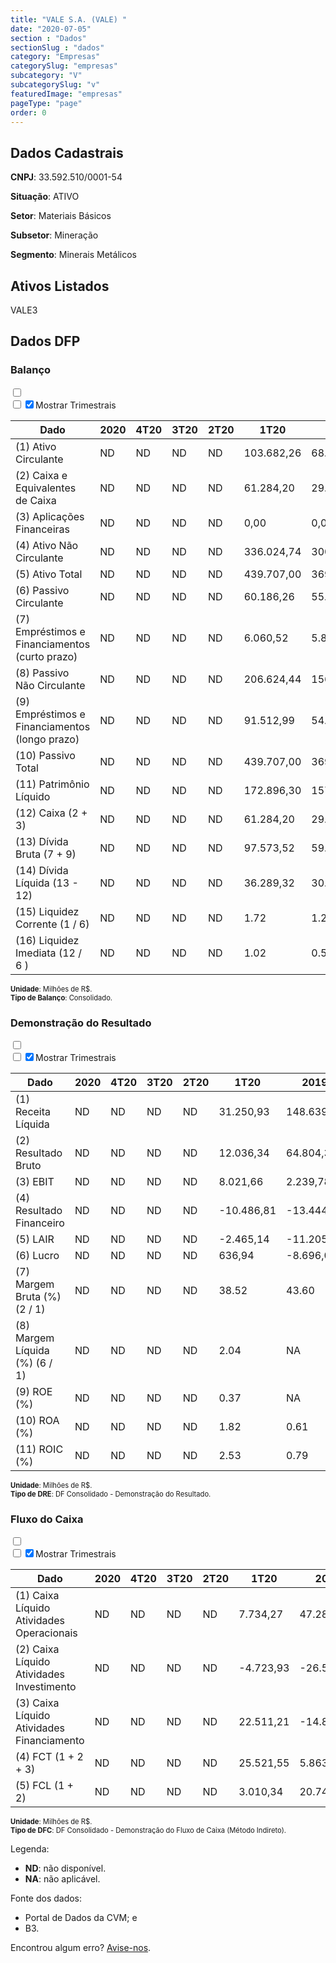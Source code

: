 ```yaml
---  
title: "VALE S.A. (VALE) "  
date: "2020-07-05"  
section : "Dados"  
sectionSlug : "dados"  
category: "Empresas"  
categorySlug: "empresas"  
subcategory: "V"  
subcategorySlug: "v"  
featuredImage: "empresas"  
pageType: "page"  
order: 0  
---
```



## Dados Cadastrais


**CNPJ**: 33.592.510/0001-54

**Situação**: ATIVO

**Setor**: Materiais Básicos

**Subsetor**: Mineração

**Segmento**: Minerais Metálicos


## Ativos Listados


VALE3 


## Dados DFP

### Balanço
  
<input type='checkbox' class='toggleCommand' id='toggleBalanco' name='toggleBalanco'>  
<div class='filter-group-balanco'>  
<div class='check_button_balanco'>  
<label for='toggleBalanco'>  
<input type='checkbox' data-filter-col='trimBalanco'><input type='checkbox' data-filter-col='trimBalanco' checked><span>Mostrar Trimestrais</span>  
</label>  
</div>  
</div>  
<div class='overflow balancoTableWrapper'>  
<table class='balancoTable'>  
<thead>  
<tr>  
<th class='dataHeader fixedLeftColumn'>Dado</th>  
<th>2020</th>  
<th class='trimHeader' data-col='trimBalanco'>4T20</th>  
<th class='trimHeader' data-col='trimBalanco'>3T20</th>  
<th class='trimHeader' data-col='trimBalanco'>2T20</th>  
<th class='trimHeader' data-col='trimBalanco'>1T20</th>  
<th>2019</th>  
<th class='trimHeader' data-col='trimBalanco'>4T19</th>  
<th class='trimHeader' data-col='trimBalanco'>3T19</th>  
<th class='trimHeader' data-col='trimBalanco'>2T19</th>  
<th class='trimHeader' data-col='trimBalanco'>1T19</th>  
<th>2018</th>  
<th class='trimHeader' data-col='trimBalanco'>4T18</th>  
<th class='trimHeader' data-col='trimBalanco'>3T18</th>  
<th class='trimHeader' data-col='trimBalanco'>2T18</th>  
<th class='trimHeader' data-col='trimBalanco'>1T18</th>  
<th>2017</th>  
<th class='trimHeader' data-col='trimBalanco'>4T17</th>  
<th class='trimHeader' data-col='trimBalanco'>3T17</th>  
<th class='trimHeader' data-col='trimBalanco'>2T17</th>  
<th class='trimHeader' data-col='trimBalanco'>1T17</th>  
<th>2016</th>  
<th class='trimHeader' data-col='trimBalanco'>4T16</th>  
<th class='trimHeader' data-col='trimBalanco'>3T16</th>  
<th class='trimHeader' data-col='trimBalanco'>2T16</th>  
<th class='trimHeader' data-col='trimBalanco'>1T16</th>  
<th>2015</th>  
<th class='trimHeader' data-col='trimBalanco'>4T15</th>  
<th class='trimHeader' data-col='trimBalanco'>3T15</th>  
<th class='trimHeader' data-col='trimBalanco'>2T15</th>  
<th class='trimHeader' data-col='trimBalanco'>1T15</th>  
<th>2014</th>  
<th class='trimHeader' data-col='trimBalanco'>4T14</th>  
<th class='trimHeader' data-col='trimBalanco'>3T14</th>  
<th class='trimHeader' data-col='trimBalanco'>2T14</th>  
<th class='trimHeader' data-col='trimBalanco'>1T14</th>  
<th>2013</th>  
<th class='trimHeader' data-col='trimBalanco'>4T13</th>  
<th class='trimHeader' data-col='trimBalanco'>3T13</th>  
<th class='trimHeader' data-col='trimBalanco'>2T13</th>  
<th class='trimHeader' data-col='trimBalanco'>1T13</th>  
<th>2012</th>  
<th class='trimHeader' data-col='trimBalanco'>4T12</th>  
<th class='trimHeader' data-col='trimBalanco'>3T12</th>  
<th class='trimHeader' data-col='trimBalanco'>2T12</th>  
<th class='trimHeader' data-col='trimBalanco'>1T12</th>  
<th>2011</th>  
<th class='trimHeader' data-col='trimBalanco'>4T11</th>  
<th class='trimHeader' data-col='trimBalanco'>3T11</th>  
<th class='trimHeader' data-col='trimBalanco'>2T11</th>  
<th class='trimHeader' data-col='trimBalanco'>1T11</th>  
<th>2010</th>  
<th class='trimHeader' data-col='trimBalanco'>4T10</th>  
<th class='trimHeader' data-col='trimBalanco'>3T10</th>  
<th class='trimHeader' data-col='trimBalanco'>2T10</th>  
<th class='trimHeader' data-col='trimBalanco'>1T10</th>  
<th>2009</th>  
<th class='trimHeader' data-col='trimBalanco'>4T09</th>  
<th class='trimHeader' data-col='trimBalanco'>3T09</th>  
<th class='trimHeader' data-col='trimBalanco'>2T09</th>  
<th class='trimHeader' data-col='trimBalanco'>1T09</th>  
</tr>  
</thead>  
<tbody>  
<tr class='trContaAtivo'>  
<td class='leftAlignCell rowDescription fixedLeftColumn'>(1) Ativo Circulante</td>  
<td>ND</td>  
<td data-col='trimBalanco' class='trimData'>ND</td>  
<td data-col='trimBalanco' class='trimData'>ND</td>  
<td data-col='trimBalanco' class='trimData'>ND</td>  
<td data-col='trimBalanco' class='trimData'>103.682,26</td>  
<td>68.697,55</td>  
<td data-col='trimBalanco' class='trimData'>68.697,55</td>  
<td data-col='trimBalanco' class='trimData'>76.985,67</td>  
<td data-col='trimBalanco' class='trimData'>60.989,09</td>  
<td data-col='trimBalanco' class='trimData'>58.742,24</td>  
<td>59.256,11</td>  
<td data-col='trimBalanco' class='trimData'>59.256,11</td>  
<td data-col='trimBalanco' class='trimData'>60.585,83</td>  
<td data-col='trimBalanco' class='trimData'>59.256,11</td>  
<td data-col='trimBalanco' class='trimData'>50.650,17</td>  
<td>62.700,73</td>  
<td data-col='trimBalanco' class='trimData'>62.700,73</td>  
<td data-col='trimBalanco' class='trimData'>63.005,55</td>  
<td data-col='trimBalanco' class='trimData'>65.705,13</td>  
<td data-col='trimBalanco' class='trimData'>71.044,40</td>  
<td>73.547,19</td>  
<td data-col='trimBalanco' class='trimData'>73.547,19</td>  
<td data-col='trimBalanco' class='trimData'>63.324,42</td>  
<td data-col='trimBalanco' class='trimData'>58.654,85</td>  
<td data-col='trimBalanco' class='trimData'>61.304,86</td>  
<td>60.417,70</td>  
<td data-col='trimBalanco' class='trimData'>60.417,70</td>  
<td data-col='trimBalanco' class='trimData'>70.324,57</td>  
<td data-col='trimBalanco' class='trimData'>56.057,19</td>  
<td data-col='trimBalanco' class='trimData'>56.786,95</td>  
<td>53.744,76</td>  
<td data-col='trimBalanco' class='trimData'>53.744,76</td>  
<td data-col='trimBalanco' class='trimData'>52.123,54</td>  
<td data-col='trimBalanco' class='trimData'>49.724,83</td>  
<td data-col='trimBalanco' class='trimData'>52.027,39</td>  
<td>57.104,71</td>  
<td data-col='trimBalanco' class='trimData'>57.104,71</td>  
<td data-col='trimBalanco' class='trimData'>55.177,93</td>  
<td data-col='trimBalanco' class='trimData'>46.937,42</td>  
<td data-col='trimBalanco' class='trimData'>46.178,55</td>  
<td>46.039,62</td>  
<td data-col='trimBalanco' class='trimData'>46.039,62</td>  
<td data-col='trimBalanco' class='trimData'>50.607,92</td>  
<td data-col='trimBalanco' class='trimData'>46.039,62</td>  
<td data-col='trimBalanco' class='trimData'>46.039,62</td>  
<td>40.150,86</td>  
<td data-col='trimBalanco' class='trimData'>40.150,86</td>  
<td data-col='trimBalanco' class='trimData'>50.422,07</td>  
<td data-col='trimBalanco' class='trimData'>50.617,76</td>  
<td data-col='trimBalanco' class='trimData'>46.568,99</td>  
<td>54.268,73</td>  
<td data-col='trimBalanco' class='trimData'>54.268,73</td>  
<td data-col='trimBalanco' class='trimData'>54.268,73</td>  
<td data-col='trimBalanco' class='trimData'>54.268,73</td>  
<td data-col='trimBalanco' class='trimData'>54.268,73</td>  
<td>36.764,95</td>  
<td data-col='trimBalanco' class='trimData'>36.764,95</td>  
<td data-col='trimBalanco' class='trimData'>ND</td>  
<td data-col='trimBalanco' class='trimData'>ND</td>  
<td data-col='trimBalanco' class='trimData'>ND</td>  
</tr>  
<tr class='trContaAtivo'>  
<td class='leftAlignCell rowDescription fixedLeftColumn'>(2) Caixa e Equivalentes de Caixa</td>  
<td>ND</td>  
<td data-col='trimBalanco' class='trimData'>ND</td>  
<td data-col='trimBalanco' class='trimData'>ND</td>  
<td data-col='trimBalanco' class='trimData'>ND</td>  
<td data-col='trimBalanco' class='trimData'>61.284,20</td>  
<td>29.627,09</td>  
<td data-col='trimBalanco' class='trimData'>29.627,09</td>  
<td data-col='trimBalanco' class='trimData'>35.644,43</td>  
<td data-col='trimBalanco' class='trimData'>23.176,17</td>  
<td data-col='trimBalanco' class='trimData'>19.512,94</td>  
<td>22.412,55</td>  
<td data-col='trimBalanco' class='trimData'>22.412,55</td>  
<td data-col='trimBalanco' class='trimData'>24.424,37</td>  
<td data-col='trimBalanco' class='trimData'>22.412,55</td>  
<td data-col='trimBalanco' class='trimData'>17.841,26</td>  
<td>14.317,52</td>  
<td data-col='trimBalanco' class='trimData'>14.317,52</td>  
<td data-col='trimBalanco' class='trimData'>14.949,02</td>  
<td data-col='trimBalanco' class='trimData'>18.922,17</td>  
<td data-col='trimBalanco' class='trimData'>21.278,97</td>  
<td>13.890,59</td>  
<td data-col='trimBalanco' class='trimData'>13.890,59</td>  
<td data-col='trimBalanco' class='trimData'>17.427,89</td>  
<td data-col='trimBalanco' class='trimData'>13.376,98</td>  
<td data-col='trimBalanco' class='trimData'>13.461,08</td>  
<td>14.021,70</td>  
<td data-col='trimBalanco' class='trimData'>14.021,70</td>  
<td data-col='trimBalanco' class='trimData'>17.470,15</td>  
<td data-col='trimBalanco' class='trimData'>9.798,67</td>  
<td data-col='trimBalanco' class='trimData'>11.817,82</td>  
<td>10.555,34</td>  
<td data-col='trimBalanco' class='trimData'>10.555,34</td>  
<td data-col='trimBalanco' class='trimData'>19.318,73</td>  
<td data-col='trimBalanco' class='trimData'>15.560,23</td>  
<td data-col='trimBalanco' class='trimData'>16.252,34</td>  
<td>12.465,25</td>  
<td data-col='trimBalanco' class='trimData'>12.465,25</td>  
<td data-col='trimBalanco' class='trimData'>15.878,77</td>  
<td data-col='trimBalanco' class='trimData'>13.126,35</td>  
<td data-col='trimBalanco' class='trimData'>12.197,11</td>  
<td>11.917,72</td>  
<td data-col='trimBalanco' class='trimData'>11.917,72</td>  
<td data-col='trimBalanco' class='trimData'>16.105,09</td>  
<td data-col='trimBalanco' class='trimData'>11.917,72</td>  
<td data-col='trimBalanco' class='trimData'>11.917,72</td>  
<td>6.593,18</td>  
<td data-col='trimBalanco' class='trimData'>6.593,18</td>  
<td data-col='trimBalanco' class='trimData'>14.674,49</td>  
<td data-col='trimBalanco' class='trimData'>21.323,36</td>  
<td data-col='trimBalanco' class='trimData'>19.138,88</td>  
<td>13.468,96</td>  
<td data-col='trimBalanco' class='trimData'>13.468,96</td>  
<td data-col='trimBalanco' class='trimData'>13.468,96</td>  
<td data-col='trimBalanco' class='trimData'>13.468,96</td>  
<td data-col='trimBalanco' class='trimData'>13.468,96</td>  
<td>13.220,60</td>  
<td data-col='trimBalanco' class='trimData'>13.220,60</td>  
<td data-col='trimBalanco' class='trimData'>ND</td>  
<td data-col='trimBalanco' class='trimData'>ND</td>  
<td data-col='trimBalanco' class='trimData'>ND</td>  
</tr>  
<tr class='trContaAtivo'>  
<td class='leftAlignCell rowDescription fixedLeftColumn'>(3) Aplicações Financeiras</td>  
<td>ND</td>  
<td data-col='trimBalanco' class='trimData'>ND</td>  
<td data-col='trimBalanco' class='trimData'>ND</td>  
<td data-col='trimBalanco' class='trimData'>ND</td>  
<td data-col='trimBalanco' class='trimData'>0,00</td>  
<td>0,00</td>  
<td data-col='trimBalanco' class='trimData'>0,00</td>  
<td data-col='trimBalanco' class='trimData'>0,00</td>  
<td data-col='trimBalanco' class='trimData'>0,00</td>  
<td data-col='trimBalanco' class='trimData'>0,00</td>  
<td>0,00</td>  
<td data-col='trimBalanco' class='trimData'>0,00</td>  
<td data-col='trimBalanco' class='trimData'>0,00</td>  
<td data-col='trimBalanco' class='trimData'>0,00</td>  
<td data-col='trimBalanco' class='trimData'>0,00</td>  
<td>0,00</td>  
<td data-col='trimBalanco' class='trimData'>0,00</td>  
<td data-col='trimBalanco' class='trimData'>0,00</td>  
<td data-col='trimBalanco' class='trimData'>0,00</td>  
<td data-col='trimBalanco' class='trimData'>0,00</td>  
<td>0,00</td>  
<td data-col='trimBalanco' class='trimData'>0,00</td>  
<td data-col='trimBalanco' class='trimData'>0,00</td>  
<td data-col='trimBalanco' class='trimData'>0,00</td>  
<td data-col='trimBalanco' class='trimData'>0,00</td>  
<td>0,00</td>  
<td data-col='trimBalanco' class='trimData'>0,00</td>  
<td data-col='trimBalanco' class='trimData'>0,00</td>  
<td data-col='trimBalanco' class='trimData'>0,00</td>  
<td data-col='trimBalanco' class='trimData'>0,00</td>  
<td>0,00</td>  
<td data-col='trimBalanco' class='trimData'>0,00</td>  
<td data-col='trimBalanco' class='trimData'>0,00</td>  
<td data-col='trimBalanco' class='trimData'>0,00</td>  
<td data-col='trimBalanco' class='trimData'>0,00</td>  
<td>0,00</td>  
<td data-col='trimBalanco' class='trimData'>0,00</td>  
<td data-col='trimBalanco' class='trimData'>0,00</td>  
<td data-col='trimBalanco' class='trimData'>0,00</td>  
<td data-col='trimBalanco' class='trimData'>0,00</td>  
<td>0,00</td>  
<td data-col='trimBalanco' class='trimData'>0,00</td>  
<td data-col='trimBalanco' class='trimData'>1.387,28</td>  
<td data-col='trimBalanco' class='trimData'>0,00</td>  
<td data-col='trimBalanco' class='trimData'>0,00</td>  
<td>0,00</td>  
<td data-col='trimBalanco' class='trimData'>0,00</td>  
<td data-col='trimBalanco' class='trimData'>0,00</td>  
<td data-col='trimBalanco' class='trimData'>0,00</td>  
<td data-col='trimBalanco' class='trimData'>0,00</td>  
<td>0,00</td>  
<td data-col='trimBalanco' class='trimData'>0,00</td>  
<td data-col='trimBalanco' class='trimData'>0,00</td>  
<td data-col='trimBalanco' class='trimData'>0,00</td>  
<td data-col='trimBalanco' class='trimData'>0,00</td>  
<td>0,00</td>  
<td data-col='trimBalanco' class='trimData'>0,00</td>  
<td data-col='trimBalanco' class='trimData'>ND</td>  
<td data-col='trimBalanco' class='trimData'>ND</td>  
<td data-col='trimBalanco' class='trimData'>ND</td>  
</tr>  
<tr class='trContaAtivo'>  
<td class='leftAlignCell rowDescription fixedLeftColumn'>(4) Ativo Não Circulante</td>  
<td>ND</td>  
<td data-col='trimBalanco' class='trimData'>ND</td>  
<td data-col='trimBalanco' class='trimData'>ND</td>  
<td data-col='trimBalanco' class='trimData'>ND</td>  
<td data-col='trimBalanco' class='trimData'>336.024,74</td>  
<td>300.972,78</td>  
<td data-col='trimBalanco' class='trimData'>300.972,78</td>  
<td data-col='trimBalanco' class='trimData'>314.035,43</td>  
<td data-col='trimBalanco' class='trimData'>305.880,44</td>  
<td data-col='trimBalanco' class='trimData'>308.133,32</td>  
<td>282.458,72</td>  
<td data-col='trimBalanco' class='trimData'>282.458,72</td>  
<td data-col='trimBalanco' class='trimData'>281.692,71</td>  
<td data-col='trimBalanco' class='trimData'>282.458,72</td>  
<td data-col='trimBalanco' class='trimData'>263.056,34</td>  
<td>265.395,97</td>  
<td data-col='trimBalanco' class='trimData'>265.395,97</td>  
<td data-col='trimBalanco' class='trimData'>260.419,32</td>  
<td data-col='trimBalanco' class='trimData'>259.505,72</td>  
<td data-col='trimBalanco' class='trimData'>255.331,45</td>  
<td>249.148,96</td>  
<td data-col='trimBalanco' class='trimData'>249.148,96</td>  
<td data-col='trimBalanco' class='trimData'>268.072,55</td>  
<td data-col='trimBalanco' class='trimData'>265.442,36</td>  
<td data-col='trimBalanco' class='trimData'>277.756,64</td>  
<td>285.131,73</td>  
<td data-col='trimBalanco' class='trimData'>285.131,73</td>  
<td data-col='trimBalanco' class='trimData'>323.085,60</td>  
<td data-col='trimBalanco' class='trimData'>277.000,93</td>  
<td data-col='trimBalanco' class='trimData'>278.610,80</td>  
<td>255.670,77</td>  
<td data-col='trimBalanco' class='trimData'>255.670,77</td>  
<td data-col='trimBalanco' class='trimData'>248.971,77</td>  
<td data-col='trimBalanco' class='trimData'>233.850,77</td>  
<td data-col='trimBalanco' class='trimData'>236.815,73</td>  
<td>234.775,60</td>  
<td data-col='trimBalanco' class='trimData'>234.775,60</td>  
<td data-col='trimBalanco' class='trimData'>237.563,40</td>  
<td data-col='trimBalanco' class='trimData'>235.183,55</td>  
<td data-col='trimBalanco' class='trimData'>222.606,59</td>  
<td>220.882,04</td>  
<td data-col='trimBalanco' class='trimData'>220.882,04</td>  
<td data-col='trimBalanco' class='trimData'>221.657,16</td>  
<td data-col='trimBalanco' class='trimData'>220.803,85</td>  
<td data-col='trimBalanco' class='trimData'>220.803,85</td>  
<td>196.937,69</td>  
<td data-col='trimBalanco' class='trimData'>196.937,69</td>  
<td data-col='trimBalanco' class='trimData'>188.675,26</td>  
<td data-col='trimBalanco' class='trimData'>171.617,84</td>  
<td data-col='trimBalanco' class='trimData'>170.751,22</td>  
<td>160.393,38</td>  
<td data-col='trimBalanco' class='trimData'>160.393,38</td>  
<td data-col='trimBalanco' class='trimData'>160.393,38</td>  
<td data-col='trimBalanco' class='trimData'>160.393,38</td>  
<td data-col='trimBalanco' class='trimData'>160.393,38</td>  
<td>140.973,24</td>  
<td data-col='trimBalanco' class='trimData'>140.973,24</td>  
<td data-col='trimBalanco' class='trimData'>ND</td>  
<td data-col='trimBalanco' class='trimData'>ND</td>  
<td data-col='trimBalanco' class='trimData'>ND</td>  
</tr>  
<tr class='trContaAtivo'>  
<td class='leftAlignCell rowDescription fixedLeftColumn'>(5) Ativo Total</td>  
<td>ND</td>  
<td data-col='trimBalanco' class='trimData'>ND</td>  
<td data-col='trimBalanco' class='trimData'>ND</td>  
<td data-col='trimBalanco' class='trimData'>ND</td>  
<td data-col='trimBalanco' class='trimData'>439.707,00</td>  
<td>369.670,33</td>  
<td data-col='trimBalanco' class='trimData'>369.670,33</td>  
<td data-col='trimBalanco' class='trimData'>391.021,10</td>  
<td data-col='trimBalanco' class='trimData'>366.869,53</td>  
<td data-col='trimBalanco' class='trimData'>366.875,55</td>  
<td>341.714,84</td>  
<td data-col='trimBalanco' class='trimData'>341.714,84</td>  
<td data-col='trimBalanco' class='trimData'>342.278,54</td>  
<td data-col='trimBalanco' class='trimData'>341.714,84</td>  
<td data-col='trimBalanco' class='trimData'>313.706,51</td>  
<td>328.096,70</td>  
<td data-col='trimBalanco' class='trimData'>328.096,70</td>  
<td data-col='trimBalanco' class='trimData'>323.424,87</td>  
<td data-col='trimBalanco' class='trimData'>325.210,85</td>  
<td data-col='trimBalanco' class='trimData'>326.375,85</td>  
<td>322.696,15</td>  
<td data-col='trimBalanco' class='trimData'>322.696,15</td>  
<td data-col='trimBalanco' class='trimData'>331.396,97</td>  
<td data-col='trimBalanco' class='trimData'>324.097,20</td>  
<td data-col='trimBalanco' class='trimData'>339.061,50</td>  
<td>345.549,43</td>  
<td data-col='trimBalanco' class='trimData'>345.549,43</td>  
<td data-col='trimBalanco' class='trimData'>393.410,17</td>  
<td data-col='trimBalanco' class='trimData'>333.058,12</td>  
<td data-col='trimBalanco' class='trimData'>335.397,75</td>  
<td>309.415,53</td>  
<td data-col='trimBalanco' class='trimData'>309.415,53</td>  
<td data-col='trimBalanco' class='trimData'>301.095,32</td>  
<td data-col='trimBalanco' class='trimData'>283.575,60</td>  
<td data-col='trimBalanco' class='trimData'>288.843,12</td>  
<td>291.880,31</td>  
<td data-col='trimBalanco' class='trimData'>291.880,31</td>  
<td data-col='trimBalanco' class='trimData'>292.741,33</td>  
<td data-col='trimBalanco' class='trimData'>282.120,98</td>  
<td data-col='trimBalanco' class='trimData'>268.785,14</td>  
<td>266.921,65</td>  
<td data-col='trimBalanco' class='trimData'>266.921,65</td>  
<td data-col='trimBalanco' class='trimData'>272.265,08</td>  
<td data-col='trimBalanco' class='trimData'>266.843,47</td>  
<td data-col='trimBalanco' class='trimData'>266.843,47</td>  
<td>237.088,55</td>  
<td data-col='trimBalanco' class='trimData'>237.088,55</td>  
<td data-col='trimBalanco' class='trimData'>239.097,33</td>  
<td data-col='trimBalanco' class='trimData'>222.235,60</td>  
<td data-col='trimBalanco' class='trimData'>217.320,21</td>  
<td>214.662,11</td>  
<td data-col='trimBalanco' class='trimData'>214.662,11</td>  
<td data-col='trimBalanco' class='trimData'>214.662,11</td>  
<td data-col='trimBalanco' class='trimData'>214.662,11</td>  
<td data-col='trimBalanco' class='trimData'>214.662,11</td>  
<td>177.738,19</td>  
<td data-col='trimBalanco' class='trimData'>177.738,19</td>  
<td data-col='trimBalanco' class='trimData'>ND</td>  
<td data-col='trimBalanco' class='trimData'>ND</td>  
<td data-col='trimBalanco' class='trimData'>ND</td>  
</tr>  
<tr class='trContaPassivo'>  
<td class='leftAlignCell rowDescription fixedLeftColumn'>(6) Passivo Circulante</td>  
<td>ND</td>  
<td data-col='trimBalanco' class='trimData'>ND</td>  
<td data-col='trimBalanco' class='trimData'>ND</td>  
<td data-col='trimBalanco' class='trimData'>ND</td>  
<td data-col='trimBalanco' class='trimData'>60.186,26</td>  
<td>55.805,64</td>  
<td data-col='trimBalanco' class='trimData'>55.805,64</td>  
<td data-col='trimBalanco' class='trimData'>55.929,51</td>  
<td data-col='trimBalanco' class='trimData'>49.175,82</td>  
<td data-col='trimBalanco' class='trimData'>48.573,22</td>  
<td>35.516,66</td>  
<td data-col='trimBalanco' class='trimData'>35.516,66</td>  
<td data-col='trimBalanco' class='trimData'>36.718,21</td>  
<td data-col='trimBalanco' class='trimData'>35.516,66</td>  
<td data-col='trimBalanco' class='trimData'>33.204,79</td>  
<td>43.357,53</td>  
<td data-col='trimBalanco' class='trimData'>43.357,53</td>  
<td data-col='trimBalanco' class='trimData'>33.954,45</td>  
<td data-col='trimBalanco' class='trimData'>35.008,05</td>  
<td data-col='trimBalanco' class='trimData'>37.466,14</td>  
<td>36.609,50</td>  
<td data-col='trimBalanco' class='trimData'>36.609,50</td>  
<td data-col='trimBalanco' class='trimData'>35.206,73</td>  
<td data-col='trimBalanco' class='trimData'>37.064,39</td>  
<td data-col='trimBalanco' class='trimData'>40.567,26</td>  
<td>41.182,02</td>  
<td data-col='trimBalanco' class='trimData'>41.182,02</td>  
<td data-col='trimBalanco' class='trimData'>40.621,93</td>  
<td data-col='trimBalanco' class='trimData'>32.140,30</td>  
<td data-col='trimBalanco' class='trimData'>32.165,55</td>  
<td>28.513,76</td>  
<td data-col='trimBalanco' class='trimData'>28.513,76</td>  
<td data-col='trimBalanco' class='trimData'>25.483,51</td>  
<td data-col='trimBalanco' class='trimData'>20.983,49</td>  
<td data-col='trimBalanco' class='trimData'>20.279,29</td>  
<td>22.517,30</td>  
<td data-col='trimBalanco' class='trimData'>22.517,30</td>  
<td data-col='trimBalanco' class='trimData'>26.674,02</td>  
<td data-col='trimBalanco' class='trimData'>24.768,13</td>  
<td data-col='trimBalanco' class='trimData'>22.992,97</td>  
<td>25.668,30</td>  
<td data-col='trimBalanco' class='trimData'>25.668,30</td>  
<td data-col='trimBalanco' class='trimData'>20.958,27</td>  
<td data-col='trimBalanco' class='trimData'>25.710,12</td>  
<td data-col='trimBalanco' class='trimData'>25.710,12</td>  
<td>20.686,76</td>  
<td data-col='trimBalanco' class='trimData'>20.686,76</td>  
<td data-col='trimBalanco' class='trimData'>23.473,45</td>  
<td data-col='trimBalanco' class='trimData'>25.651,02</td>  
<td data-col='trimBalanco' class='trimData'>21.962,89</td>  
<td>31.384,17</td>  
<td data-col='trimBalanco' class='trimData'>31.384,17</td>  
<td data-col='trimBalanco' class='trimData'>31.384,17</td>  
<td data-col='trimBalanco' class='trimData'>31.384,17</td>  
<td data-col='trimBalanco' class='trimData'>31.384,17</td>  
<td>17.473,28</td>  
<td data-col='trimBalanco' class='trimData'>17.473,28</td>  
<td data-col='trimBalanco' class='trimData'>ND</td>  
<td data-col='trimBalanco' class='trimData'>ND</td>  
<td data-col='trimBalanco' class='trimData'>ND</td>  
</tr>  
<tr class='trContaPassivo'>  
<td class='leftAlignCell rowDescription fixedLeftColumn'>(7) Empréstimos e Financiamentos (curto prazo)</td>  
<td>ND</td>  
<td data-col='trimBalanco' class='trimData'>ND</td>  
<td data-col='trimBalanco' class='trimData'>ND</td>  
<td data-col='trimBalanco' class='trimData'>ND</td>  
<td data-col='trimBalanco' class='trimData'>6.060,52</td>  
<td>5.804,80</td>  
<td data-col='trimBalanco' class='trimData'>5.804,80</td>  
<td data-col='trimBalanco' class='trimData'>6.528,94</td>  
<td data-col='trimBalanco' class='trimData'>5.844,94</td>  
<td data-col='trimBalanco' class='trimData'>11.435,44</td>  
<td>3.888,52</td>  
<td data-col='trimBalanco' class='trimData'>3.888,52</td>  
<td data-col='trimBalanco' class='trimData'>5.497,64</td>  
<td data-col='trimBalanco' class='trimData'>3.888,52</td>  
<td data-col='trimBalanco' class='trimData'>6.534,56</td>  
<td>5.633,40</td>  
<td data-col='trimBalanco' class='trimData'>5.633,40</td>  
<td data-col='trimBalanco' class='trimData'>5.824,23</td>  
<td data-col='trimBalanco' class='trimData'>6.823,23</td>  
<td data-col='trimBalanco' class='trimData'>7.625,91</td>  
<td>5.409,70</td>  
<td data-col='trimBalanco' class='trimData'>5.409,70</td>  
<td data-col='trimBalanco' class='trimData'>7.080,16</td>  
<td data-col='trimBalanco' class='trimData'>10.120,31</td>  
<td data-col='trimBalanco' class='trimData'>11.584,43</td>  
<td>9.788,45</td>  
<td data-col='trimBalanco' class='trimData'>9.788,45</td>  
<td data-col='trimBalanco' class='trimData'>12.037,01</td>  
<td data-col='trimBalanco' class='trimData'>9.887,31</td>  
<td data-col='trimBalanco' class='trimData'>10.249,50</td>  
<td>3.768,19</td>  
<td data-col='trimBalanco' class='trimData'>3.768,19</td>  
<td data-col='trimBalanco' class='trimData'>5.004,08</td>  
<td data-col='trimBalanco' class='trimData'>3.966,15</td>  
<td data-col='trimBalanco' class='trimData'>4.003,27</td>  
<td>4.157,87</td>  
<td data-col='trimBalanco' class='trimData'>4.157,87</td>  
<td data-col='trimBalanco' class='trimData'>6.853,02</td>  
<td data-col='trimBalanco' class='trimData'>7.136,32</td>  
<td data-col='trimBalanco' class='trimData'>6.559,69</td>  
<td>7.092,88</td>  
<td data-col='trimBalanco' class='trimData'>7.092,88</td>  
<td data-col='trimBalanco' class='trimData'>4.134,85</td>  
<td data-col='trimBalanco' class='trimData'>7.092,88</td>  
<td data-col='trimBalanco' class='trimData'>7.092,88</td>  
<td>2.847,32</td>  
<td data-col='trimBalanco' class='trimData'>2.847,32</td>  
<td data-col='trimBalanco' class='trimData'>4.087,70</td>  
<td data-col='trimBalanco' class='trimData'>4.136,48</td>  
<td data-col='trimBalanco' class='trimData'>3.667,36</td>  
<td>6.010,87</td>  
<td data-col='trimBalanco' class='trimData'>6.010,87</td>  
<td data-col='trimBalanco' class='trimData'>6.010,87</td>  
<td data-col='trimBalanco' class='trimData'>6.010,87</td>  
<td data-col='trimBalanco' class='trimData'>6.010,87</td>  
<td>5.956,93</td>  
<td data-col='trimBalanco' class='trimData'>5.956,93</td>  
<td data-col='trimBalanco' class='trimData'>ND</td>  
<td data-col='trimBalanco' class='trimData'>ND</td>  
<td data-col='trimBalanco' class='trimData'>ND</td>  
</tr>  
<tr class='trContaPassivo'>  
<td class='leftAlignCell rowDescription fixedLeftColumn'>(8) Passivo Não Circulante</td>  
<td>ND</td>  
<td data-col='trimBalanco' class='trimData'>ND</td>  
<td data-col='trimBalanco' class='trimData'>ND</td>  
<td data-col='trimBalanco' class='trimData'>ND</td>  
<td data-col='trimBalanco' class='trimData'>206.624,44</td>  
<td>156.715,33</td>  
<td data-col='trimBalanco' class='trimData'>156.715,33</td>  
<td data-col='trimBalanco' class='trimData'>157.385,55</td>  
<td data-col='trimBalanco' class='trimData'>151.711,40</td>  
<td data-col='trimBalanco' class='trimData'>150.042,27</td>  
<td>132.516,00</td>  
<td data-col='trimBalanco' class='trimData'>132.516,00</td>  
<td data-col='trimBalanco' class='trimData'>138.866,79</td>  
<td data-col='trimBalanco' class='trimData'>132.516,00</td>  
<td data-col='trimBalanco' class='trimData'>128.275,26</td>  
<td>136.633,54</td>  
<td data-col='trimBalanco' class='trimData'>136.633,54</td>  
<td data-col='trimBalanco' class='trimData'>142.239,16</td>  
<td data-col='trimBalanco' class='trimData'>151.588,90</td>  
<td data-col='trimBalanco' class='trimData'>150.859,26</td>  
<td>152.384,92</td>  
<td data-col='trimBalanco' class='trimData'>152.384,92</td>  
<td data-col='trimBalanco' class='trimData'>160.400,18</td>  
<td data-col='trimBalanco' class='trimData'>153.881,96</td>  
<td data-col='trimBalanco' class='trimData'>160.512,00</td>  
<td>164.947,83</td>  
<td data-col='trimBalanco' class='trimData'>164.947,83</td>  
<td data-col='trimBalanco' class='trimData'>175.991,00</td>  
<td data-col='trimBalanco' class='trimData'>146.188,75</td>  
<td data-col='trimBalanco' class='trimData'>148.230,12</td>  
<td>131.300,15</td>  
<td data-col='trimBalanco' class='trimData'>131.300,15</td>  
<td data-col='trimBalanco' class='trimData'>120.256,21</td>  
<td data-col='trimBalanco' class='trimData'>112.047,02</td>  
<td data-col='trimBalanco' class='trimData'>114.908,60</td>  
<td>117.240,95</td>  
<td data-col='trimBalanco' class='trimData'>117.240,95</td>  
<td data-col='trimBalanco' class='trimData'>97.475,58</td>  
<td data-col='trimBalanco' class='trimData'>97.471,80</td>  
<td data-col='trimBalanco' class='trimData'>89.274,28</td>  
<td>88.343,92</td>  
<td data-col='trimBalanco' class='trimData'>85.620,14</td>  
<td data-col='trimBalanco' class='trimData'>84.719,34</td>  
<td data-col='trimBalanco' class='trimData'>88.021,85</td>  
<td data-col='trimBalanco' class='trimData'>88.021,85</td>  
<td>69.721,17</td>  
<td data-col='trimBalanco' class='trimData'>69.721,17</td>  
<td data-col='trimBalanco' class='trimData'>69.937,24</td>  
<td data-col='trimBalanco' class='trimData'>62.034,60</td>  
<td data-col='trimBalanco' class='trimData'>68.372,30</td>  
<td>66.951,08</td>  
<td data-col='trimBalanco' class='trimData'>66.951,08</td>  
<td data-col='trimBalanco' class='trimData'>66.951,08</td>  
<td data-col='trimBalanco' class='trimData'>66.951,08</td>  
<td data-col='trimBalanco' class='trimData'>66.951,08</td>  
<td>59.969,68</td>  
<td data-col='trimBalanco' class='trimData'>59.969,68</td>  
<td data-col='trimBalanco' class='trimData'>ND</td>  
<td data-col='trimBalanco' class='trimData'>ND</td>  
<td data-col='trimBalanco' class='trimData'>ND</td>  
</tr>  
<tr class='trContaPassivo'>  
<td class='leftAlignCell rowDescription fixedLeftColumn'>(9) Empréstimos e Financiamentos (longo prazo)</td>  
<td>ND</td>  
<td data-col='trimBalanco' class='trimData'>ND</td>  
<td data-col='trimBalanco' class='trimData'>ND</td>  
<td data-col='trimBalanco' class='trimData'>ND</td>  
<td data-col='trimBalanco' class='trimData'>91.512,99</td>  
<td>54.037,93</td>  
<td data-col='trimBalanco' class='trimData'>54.037,93</td>  
<td data-col='trimBalanco' class='trimData'>62.587,86</td>  
<td data-col='trimBalanco' class='trimData'>61.713,78</td>  
<td data-col='trimBalanco' class='trimData'>61.813,89</td>  
<td>56.039,43</td>  
<td data-col='trimBalanco' class='trimData'>56.039,43</td>  
<td data-col='trimBalanco' class='trimData'>61.808,20</td>  
<td data-col='trimBalanco' class='trimData'>56.039,43</td>  
<td data-col='trimBalanco' class='trimData'>60.859,42</td>  
<td>68.758,85</td>  
<td data-col='trimBalanco' class='trimData'>68.758,85</td>  
<td data-col='trimBalanco' class='trimData'>75.878,39</td>  
<td data-col='trimBalanco' class='trimData'>85.317,87</td>  
<td data-col='trimBalanco' class='trimData'>86.064,30</td>  
<td>90.153,76</td>  
<td data-col='trimBalanco' class='trimData'>90.153,76</td>  
<td data-col='trimBalanco' class='trimData'>95.009,80</td>  
<td data-col='trimBalanco' class='trimData'>91.995,81</td>  
<td data-col='trimBalanco' class='trimData'>100.413,19</td>  
<td>102.878,30</td>  
<td data-col='trimBalanco' class='trimData'>102.878,30</td>  
<td data-col='trimBalanco' class='trimData'>101.883,46</td>  
<td data-col='trimBalanco' class='trimData'>82.486,47</td>  
<td data-col='trimBalanco' class='trimData'>81.135,21</td>  
<td>72.749,12</td>  
<td data-col='trimBalanco' class='trimData'>72.749,12</td>  
<td data-col='trimBalanco' class='trimData'>66.777,17</td>  
<td data-col='trimBalanco' class='trimData'>61.805,31</td>  
<td data-col='trimBalanco' class='trimData'>63.557,17</td>  
<td>64.819,14</td>  
<td data-col='trimBalanco' class='trimData'>64.819,14</td>  
<td data-col='trimBalanco' class='trimData'>58.971,45</td>  
<td data-col='trimBalanco' class='trimData'>59.043,57</td>  
<td data-col='trimBalanco' class='trimData'>53.874,45</td>  
<td>54.762,98</td>  
<td data-col='trimBalanco' class='trimData'>54.762,98</td>  
<td data-col='trimBalanco' class='trimData'>54.488,00</td>  
<td data-col='trimBalanco' class='trimData'>54.762,98</td>  
<td data-col='trimBalanco' class='trimData'>54.762,98</td>  
<td>40.224,67</td>  
<td data-col='trimBalanco' class='trimData'>40.224,67</td>  
<td data-col='trimBalanco' class='trimData'>41.831,69</td>  
<td data-col='trimBalanco' class='trimData'>36.869,13</td>  
<td data-col='trimBalanco' class='trimData'>37.625,08</td>  
<td>37.779,48</td>  
<td data-col='trimBalanco' class='trimData'>37.779,48</td>  
<td data-col='trimBalanco' class='trimData'>37.779,48</td>  
<td data-col='trimBalanco' class='trimData'>37.779,48</td>  
<td data-col='trimBalanco' class='trimData'>37.779,48</td>  
<td>36.132,43</td>  
<td data-col='trimBalanco' class='trimData'>36.132,43</td>  
<td data-col='trimBalanco' class='trimData'>ND</td>  
<td data-col='trimBalanco' class='trimData'>ND</td>  
<td data-col='trimBalanco' class='trimData'>ND</td>  
</tr>  
<tr class='trContaPassivo'>  
<td class='leftAlignCell rowDescription fixedLeftColumn'>(10) Passivo Total</td>  
<td>ND</td>  
<td data-col='trimBalanco' class='trimData'>ND</td>  
<td data-col='trimBalanco' class='trimData'>ND</td>  
<td data-col='trimBalanco' class='trimData'>ND</td>  
<td data-col='trimBalanco' class='trimData'>439.707,00</td>  
<td>369.670,33</td>  
<td data-col='trimBalanco' class='trimData'>369.670,33</td>  
<td data-col='trimBalanco' class='trimData'>391.021,10</td>  
<td data-col='trimBalanco' class='trimData'>366.869,53</td>  
<td data-col='trimBalanco' class='trimData'>366.875,55</td>  
<td>341.714,84</td>  
<td data-col='trimBalanco' class='trimData'>341.714,84</td>  
<td data-col='trimBalanco' class='trimData'>342.278,54</td>  
<td data-col='trimBalanco' class='trimData'>341.714,84</td>  
<td data-col='trimBalanco' class='trimData'>313.706,51</td>  
<td>328.096,70</td>  
<td data-col='trimBalanco' class='trimData'>328.096,70</td>  
<td data-col='trimBalanco' class='trimData'>323.424,87</td>  
<td data-col='trimBalanco' class='trimData'>325.210,85</td>  
<td data-col='trimBalanco' class='trimData'>326.375,85</td>  
<td>322.696,15</td>  
<td data-col='trimBalanco' class='trimData'>322.696,15</td>  
<td data-col='trimBalanco' class='trimData'>331.396,97</td>  
<td data-col='trimBalanco' class='trimData'>324.097,20</td>  
<td data-col='trimBalanco' class='trimData'>339.061,50</td>  
<td>345.549,43</td>  
<td data-col='trimBalanco' class='trimData'>345.549,43</td>  
<td data-col='trimBalanco' class='trimData'>393.410,17</td>  
<td data-col='trimBalanco' class='trimData'>333.058,12</td>  
<td data-col='trimBalanco' class='trimData'>335.397,75</td>  
<td>309.415,53</td>  
<td data-col='trimBalanco' class='trimData'>309.415,53</td>  
<td data-col='trimBalanco' class='trimData'>301.095,32</td>  
<td data-col='trimBalanco' class='trimData'>283.575,60</td>  
<td data-col='trimBalanco' class='trimData'>288.843,12</td>  
<td>291.880,31</td>  
<td data-col='trimBalanco' class='trimData'>291.880,31</td>  
<td data-col='trimBalanco' class='trimData'>292.741,33</td>  
<td data-col='trimBalanco' class='trimData'>282.120,98</td>  
<td data-col='trimBalanco' class='trimData'>268.785,14</td>  
<td>266.921,65</td>  
<td data-col='trimBalanco' class='trimData'>266.921,65</td>  
<td data-col='trimBalanco' class='trimData'>272.265,08</td>  
<td data-col='trimBalanco' class='trimData'>266.843,47</td>  
<td data-col='trimBalanco' class='trimData'>266.843,47</td>  
<td>237.088,55</td>  
<td data-col='trimBalanco' class='trimData'>237.088,55</td>  
<td data-col='trimBalanco' class='trimData'>239.097,33</td>  
<td data-col='trimBalanco' class='trimData'>222.235,60</td>  
<td data-col='trimBalanco' class='trimData'>217.320,21</td>  
<td>214.662,11</td>  
<td data-col='trimBalanco' class='trimData'>214.662,11</td>  
<td data-col='trimBalanco' class='trimData'>214.662,11</td>  
<td data-col='trimBalanco' class='trimData'>214.662,11</td>  
<td data-col='trimBalanco' class='trimData'>214.662,11</td>  
<td>177.738,19</td>  
<td data-col='trimBalanco' class='trimData'>177.738,19</td>  
<td data-col='trimBalanco' class='trimData'>ND</td>  
<td data-col='trimBalanco' class='trimData'>ND</td>  
<td data-col='trimBalanco' class='trimData'>ND</td>  
</tr>  
<tr class='trContaPassivo'>  
<td class='leftAlignCell rowDescription fixedLeftColumn'>(11) Patrimônio Líquido</td>  
<td>ND</td>  
<td data-col='trimBalanco' class='trimData'>ND</td>  
<td data-col='trimBalanco' class='trimData'>ND</td>  
<td data-col='trimBalanco' class='trimData'>ND</td>  
<td data-col='trimBalanco' class='trimData'>172.896,30</td>  
<td>157.149,35</td>  
<td data-col='trimBalanco' class='trimData'>157.149,35</td>  
<td data-col='trimBalanco' class='trimData'>177.706,04</td>  
<td data-col='trimBalanco' class='trimData'>165.982,31</td>  
<td data-col='trimBalanco' class='trimData'>168.260,06</td>  
<td>173.682,18</td>  
<td data-col='trimBalanco' class='trimData'>173.682,18</td>  
<td data-col='trimBalanco' class='trimData'>166.693,55</td>  
<td data-col='trimBalanco' class='trimData'>173.682,18</td>  
<td data-col='trimBalanco' class='trimData'>152.226,46</td>  
<td>148.105,64</td>  
<td data-col='trimBalanco' class='trimData'>148.105,64</td>  
<td data-col='trimBalanco' class='trimData'>147.231,27</td>  
<td data-col='trimBalanco' class='trimData'>138.613,91</td>  
<td data-col='trimBalanco' class='trimData'>138.050,46</td>  
<td>133.701,74</td>  
<td data-col='trimBalanco' class='trimData'>133.701,74</td>  
<td data-col='trimBalanco' class='trimData'>135.790,06</td>  
<td data-col='trimBalanco' class='trimData'>133.150,85</td>  
<td data-col='trimBalanco' class='trimData'>137.982,24</td>  
<td>139.419,59</td>  
<td data-col='trimBalanco' class='trimData'>139.419,59</td>  
<td data-col='trimBalanco' class='trimData'>176.797,24</td>  
<td data-col='trimBalanco' class='trimData'>154.729,06</td>  
<td data-col='trimBalanco' class='trimData'>155.002,08</td>  
<td>149.601,62</td>  
<td data-col='trimBalanco' class='trimData'>149.601,62</td>  
<td data-col='trimBalanco' class='trimData'>155.355,60</td>  
<td data-col='trimBalanco' class='trimData'>150.545,10</td>  
<td data-col='trimBalanco' class='trimData'>153.655,23</td>  
<td>152.122,07</td>  
<td data-col='trimBalanco' class='trimData'>152.122,07</td>  
<td data-col='trimBalanco' class='trimData'>168.591,73</td>  
<td data-col='trimBalanco' class='trimData'>159.881,05</td>  
<td data-col='trimBalanco' class='trimData'>156.517,89</td>  
<td>152.909,44</td>  
<td data-col='trimBalanco' class='trimData'>155.633,22</td>  
<td data-col='trimBalanco' class='trimData'>166.587,47</td>  
<td data-col='trimBalanco' class='trimData'>153.111,49</td>  
<td data-col='trimBalanco' class='trimData'>153.111,49</td>  
<td>146.680,62</td>  
<td data-col='trimBalanco' class='trimData'>146.680,62</td>  
<td data-col='trimBalanco' class='trimData'>145.686,65</td>  
<td data-col='trimBalanco' class='trimData'>134.549,98</td>  
<td data-col='trimBalanco' class='trimData'>126.985,02</td>  
<td>116.326,86</td>  
<td data-col='trimBalanco' class='trimData'>116.326,86</td>  
<td data-col='trimBalanco' class='trimData'>116.326,86</td>  
<td data-col='trimBalanco' class='trimData'>116.326,86</td>  
<td data-col='trimBalanco' class='trimData'>116.326,86</td>  
<td>100.295,23</td>  
<td data-col='trimBalanco' class='trimData'>100.295,23</td>  
<td data-col='trimBalanco' class='trimData'>ND</td>  
<td data-col='trimBalanco' class='trimData'>ND</td>  
<td data-col='trimBalanco' class='trimData'>ND</td>  
</tr>  
<tr>  
<td class='leftAlignCell rowDescription fixedLeftColumn'>(12) Caixa (2 + 3)</td>  
<td>ND</td>  
<td data-col='trimBalanco' class='trimData'>ND</td>  
<td data-col='trimBalanco' class='trimData'>ND</td>  
<td data-col='trimBalanco' class='trimData'>ND</td>  
<td class='positiveNumber trimData' data-col='trimBalanco'>61.284,20</td>  
<td class='positiveNumber'>29.627,09</td>  
<td class='positiveNumber trimData' data-col='trimBalanco'>29.627,09</td>  
<td class='positiveNumber trimData' data-col='trimBalanco'>35.644,43</td>  
<td class='positiveNumber trimData' data-col='trimBalanco'>23.176,17</td>  
<td class='positiveNumber trimData' data-col='trimBalanco'>19.512,94</td>  
<td class='positiveNumber'>22.412,55</td>  
<td class='positiveNumber trimData' data-col='trimBalanco'>22.412,55</td>  
<td class='positiveNumber trimData' data-col='trimBalanco'>24.424,37</td>  
<td class='positiveNumber trimData' data-col='trimBalanco'>22.412,55</td>  
<td class='positiveNumber trimData' data-col='trimBalanco'>17.841,26</td>  
<td class='positiveNumber'>14.317,52</td>  
<td class='positiveNumber trimData' data-col='trimBalanco'>14.317,52</td>  
<td class='positiveNumber trimData' data-col='trimBalanco'>14.949,02</td>  
<td class='positiveNumber trimData' data-col='trimBalanco'>18.922,17</td>  
<td class='positiveNumber trimData' data-col='trimBalanco'>21.278,97</td>  
<td class='positiveNumber'>13.890,59</td>  
<td class='positiveNumber trimData' data-col='trimBalanco'>13.890,59</td>  
<td class='positiveNumber trimData' data-col='trimBalanco'>17.427,89</td>  
<td class='positiveNumber trimData' data-col='trimBalanco'>13.376,98</td>  
<td class='positiveNumber trimData' data-col='trimBalanco'>13.461,08</td>  
<td class='positiveNumber'>14.021,70</td>  
<td class='positiveNumber trimData' data-col='trimBalanco'>14.021,70</td>  
<td class='positiveNumber trimData' data-col='trimBalanco'>17.470,15</td>  
<td class='positiveNumber trimData' data-col='trimBalanco'>9.798,67</td>  
<td class='positiveNumber trimData' data-col='trimBalanco'>11.817,82</td>  
<td class='positiveNumber'>10.555,34</td>  
<td class='positiveNumber trimData' data-col='trimBalanco'>10.555,34</td>  
<td class='positiveNumber trimData' data-col='trimBalanco'>19.318,73</td>  
<td class='positiveNumber trimData' data-col='trimBalanco'>15.560,23</td>  
<td class='positiveNumber trimData' data-col='trimBalanco'>16.252,34</td>  
<td class='positiveNumber'>12.465,25</td>  
<td class='positiveNumber trimData' data-col='trimBalanco'>12.465,25</td>  
<td class='positiveNumber trimData' data-col='trimBalanco'>15.878,77</td>  
<td class='positiveNumber trimData' data-col='trimBalanco'>13.126,35</td>  
<td class='positiveNumber trimData' data-col='trimBalanco'>12.197,11</td>  
<td class='positiveNumber'>11.917,72</td>  
<td class='positiveNumber trimData' data-col='trimBalanco'>11.917,72</td>  
<td class='positiveNumber trimData' data-col='trimBalanco'>16.105,09</td>  
<td class='positiveNumber trimData' data-col='trimBalanco'>11.917,72</td>  
<td class='positiveNumber trimData' data-col='trimBalanco'>11.917,72</td>  
<td class='positiveNumber'>6.593,18</td>  
<td class='positiveNumber trimData' data-col='trimBalanco'>6.593,18</td>  
<td class='positiveNumber trimData' data-col='trimBalanco'>14.674,49</td>  
<td class='positiveNumber trimData' data-col='trimBalanco'>21.323,36</td>  
<td class='positiveNumber trimData' data-col='trimBalanco'>19.138,88</td>  
<td class='positiveNumber'>13.468,96</td>  
<td class='positiveNumber trimData' data-col='trimBalanco'>13.468,96</td>  
<td class='positiveNumber trimData' data-col='trimBalanco'>13.468,96</td>  
<td class='positiveNumber trimData' data-col='trimBalanco'>13.468,96</td>  
<td class='positiveNumber trimData' data-col='trimBalanco'>13.468,96</td>  
<td class='positiveNumber'>13.220,60</td>  
<td class='positiveNumber trimData' data-col='trimBalanco'>13.220,60</td>  
<td data-col='trimBalanco' class='trimData'>ND</td>  
<td data-col='trimBalanco' class='trimData'>ND</td>  
<td data-col='trimBalanco' class='trimData'>ND</td>  
</tr>  
<tr class='trDividaBruta'>  
<td class='leftAlignCell rowDescription fixedLeftColumn'>(13) Dívida Bruta (7 + 9)</td>  
<td>ND</td>  
<td data-col='trimBalanco' class='trimData'>ND</td>  
<td data-col='trimBalanco' class='trimData'>ND</td>  
<td data-col='trimBalanco' class='trimData'>ND</td>  
<td class='negativeNumber trimData' data-col='trimBalanco'>97.573,52</td>  
<td class='negativeNumber'>59.842,73</td>  
<td class='negativeNumber trimData' data-col='trimBalanco'>59.842,73</td>  
<td class='negativeNumber trimData' data-col='trimBalanco'>69.116,80</td>  
<td class='negativeNumber trimData' data-col='trimBalanco'>67.558,72</td>  
<td class='negativeNumber trimData' data-col='trimBalanco'>73.249,34</td>  
<td class='negativeNumber'>59.927,95</td>  
<td class='negativeNumber trimData' data-col='trimBalanco'>59.927,95</td>  
<td class='negativeNumber trimData' data-col='trimBalanco'>67.305,84</td>  
<td class='negativeNumber trimData' data-col='trimBalanco'>59.927,95</td>  
<td class='negativeNumber trimData' data-col='trimBalanco'>67.393,98</td>  
<td class='negativeNumber'>74.392,25</td>  
<td class='negativeNumber trimData' data-col='trimBalanco'>74.392,25</td>  
<td class='negativeNumber trimData' data-col='trimBalanco'>81.702,62</td>  
<td class='negativeNumber trimData' data-col='trimBalanco'>92.141,10</td>  
<td class='negativeNumber trimData' data-col='trimBalanco'>93.690,21</td>  
<td class='negativeNumber'>95.563,46</td>  
<td class='negativeNumber trimData' data-col='trimBalanco'>95.563,46</td>  
<td class='negativeNumber trimData' data-col='trimBalanco'>102.089,97</td>  
<td class='negativeNumber trimData' data-col='trimBalanco'>102.116,12</td>  
<td class='negativeNumber trimData' data-col='trimBalanco'>111.997,62</td>  
<td class='negativeNumber'>112.666,75</td>  
<td class='negativeNumber trimData' data-col='trimBalanco'>112.666,75</td>  
<td class='negativeNumber trimData' data-col='trimBalanco'>113.920,47</td>  
<td class='negativeNumber trimData' data-col='trimBalanco'>92.373,78</td>  
<td class='negativeNumber trimData' data-col='trimBalanco'>91.384,70</td>  
<td class='negativeNumber'>76.517,31</td>  
<td class='negativeNumber trimData' data-col='trimBalanco'>76.517,31</td>  
<td class='negativeNumber trimData' data-col='trimBalanco'>71.781,25</td>  
<td class='negativeNumber trimData' data-col='trimBalanco'>65.771,46</td>  
<td class='negativeNumber trimData' data-col='trimBalanco'>67.560,44</td>  
<td class='negativeNumber'>68.977,01</td>  
<td class='negativeNumber trimData' data-col='trimBalanco'>68.977,01</td>  
<td class='negativeNumber trimData' data-col='trimBalanco'>65.824,47</td>  
<td class='negativeNumber trimData' data-col='trimBalanco'>66.179,89</td>  
<td class='negativeNumber trimData' data-col='trimBalanco'>60.434,14</td>  
<td class='negativeNumber'>61.855,85</td>  
<td class='negativeNumber trimData' data-col='trimBalanco'>61.855,85</td>  
<td class='negativeNumber trimData' data-col='trimBalanco'>58.622,85</td>  
<td class='negativeNumber trimData' data-col='trimBalanco'>61.855,85</td>  
<td class='negativeNumber trimData' data-col='trimBalanco'>61.855,85</td>  
<td class='negativeNumber'>43.072,00</td>  
<td class='negativeNumber trimData' data-col='trimBalanco'>43.072,00</td>  
<td class='negativeNumber trimData' data-col='trimBalanco'>45.919,39</td>  
<td class='negativeNumber trimData' data-col='trimBalanco'>41.005,61</td>  
<td class='negativeNumber trimData' data-col='trimBalanco'>41.292,43</td>  
<td class='negativeNumber'>43.790,35</td>  
<td class='negativeNumber trimData' data-col='trimBalanco'>43.790,35</td>  
<td class='negativeNumber trimData' data-col='trimBalanco'>43.790,35</td>  
<td class='negativeNumber trimData' data-col='trimBalanco'>43.790,35</td>  
<td class='negativeNumber trimData' data-col='trimBalanco'>43.790,35</td>  
<td class='negativeNumber'>42.089,36</td>  
<td class='negativeNumber trimData' data-col='trimBalanco'>42.089,36</td>  
<td data-col='trimBalanco' class='trimData'>ND</td>  
<td data-col='trimBalanco' class='trimData'>ND</td>  
<td data-col='trimBalanco' class='trimData'>ND</td>  
</tr>  
<tr>  
<td class='leftAlignCell rowDescription fixedLeftColumn'>(14) Dívida Líquida  (13 - 12)</td>  
<td>ND</td>  
<td data-col='trimBalanco' class='trimData'>ND</td>  
<td data-col='trimBalanco' class='trimData'>ND</td>  
<td data-col='trimBalanco' class='trimData'>ND</td>  
<td class='negativeNumber trimData' data-col='trimBalanco'>36.289,32</td>  
<td class='negativeNumber'>30.215,64</td>  
<td class='negativeNumber trimData' data-col='trimBalanco'>30.215,64</td>  
<td class='negativeNumber trimData' data-col='trimBalanco'>33.472,36</td>  
<td class='negativeNumber trimData' data-col='trimBalanco'>44.382,55</td>  
<td class='negativeNumber trimData' data-col='trimBalanco'>53.736,39</td>  
<td class='negativeNumber'>37.515,41</td>  
<td class='negativeNumber trimData' data-col='trimBalanco'>37.515,41</td>  
<td class='negativeNumber trimData' data-col='trimBalanco'>42.881,47</td>  
<td class='negativeNumber trimData' data-col='trimBalanco'>37.515,41</td>  
<td class='negativeNumber trimData' data-col='trimBalanco'>49.552,72</td>  
<td class='negativeNumber'>60.074,73</td>  
<td class='negativeNumber trimData' data-col='trimBalanco'>60.074,73</td>  
<td class='negativeNumber trimData' data-col='trimBalanco'>66.753,59</td>  
<td class='negativeNumber trimData' data-col='trimBalanco'>73.218,93</td>  
<td class='negativeNumber trimData' data-col='trimBalanco'>72.411,24</td>  
<td class='negativeNumber'>81.672,87</td>  
<td class='negativeNumber trimData' data-col='trimBalanco'>81.672,87</td>  
<td class='negativeNumber trimData' data-col='trimBalanco'>84.662,08</td>  
<td class='negativeNumber trimData' data-col='trimBalanco'>88.739,14</td>  
<td class='negativeNumber trimData' data-col='trimBalanco'>98.536,55</td>  
<td class='negativeNumber'>98.645,05</td>  
<td class='negativeNumber trimData' data-col='trimBalanco'>98.645,05</td>  
<td class='negativeNumber trimData' data-col='trimBalanco'>96.450,31</td>  
<td class='negativeNumber trimData' data-col='trimBalanco'>82.575,11</td>  
<td class='negativeNumber trimData' data-col='trimBalanco'>79.566,88</td>  
<td class='negativeNumber'>65.961,97</td>  
<td class='negativeNumber trimData' data-col='trimBalanco'>65.961,97</td>  
<td class='negativeNumber trimData' data-col='trimBalanco'>52.462,52</td>  
<td class='negativeNumber trimData' data-col='trimBalanco'>50.211,23</td>  
<td class='negativeNumber trimData' data-col='trimBalanco'>51.308,10</td>  
<td class='negativeNumber'>56.511,77</td>  
<td class='negativeNumber trimData' data-col='trimBalanco'>56.511,77</td>  
<td class='negativeNumber trimData' data-col='trimBalanco'>49.945,70</td>  
<td class='negativeNumber trimData' data-col='trimBalanco'>53.053,54</td>  
<td class='negativeNumber trimData' data-col='trimBalanco'>48.237,03</td>  
<td class='negativeNumber'>49.938,14</td>  
<td class='negativeNumber trimData' data-col='trimBalanco'>49.938,14</td>  
<td class='negativeNumber trimData' data-col='trimBalanco'>42.517,76</td>  
<td class='negativeNumber trimData' data-col='trimBalanco'>49.938,14</td>  
<td class='negativeNumber trimData' data-col='trimBalanco'>49.938,14</td>  
<td class='negativeNumber'>36.478,82</td>  
<td class='negativeNumber trimData' data-col='trimBalanco'>36.478,82</td>  
<td class='negativeNumber trimData' data-col='trimBalanco'>31.244,90</td>  
<td class='negativeNumber trimData' data-col='trimBalanco'>19.682,25</td>  
<td class='negativeNumber trimData' data-col='trimBalanco'>22.153,55</td>  
<td class='negativeNumber'>30.321,40</td>  
<td class='negativeNumber trimData' data-col='trimBalanco'>30.321,40</td>  
<td class='negativeNumber trimData' data-col='trimBalanco'>30.321,40</td>  
<td class='negativeNumber trimData' data-col='trimBalanco'>30.321,40</td>  
<td class='negativeNumber trimData' data-col='trimBalanco'>30.321,40</td>  
<td class='negativeNumber'>28.868,76</td>  
<td class='negativeNumber trimData' data-col='trimBalanco'>28.868,76</td>  
<td data-col='trimBalanco' class='trimData'>ND</td>  
<td data-col='trimBalanco' class='trimData'>ND</td>  
<td data-col='trimBalanco' class='trimData'>ND</td>  
</tr>  
<tr>  
<td class='leftAlignCell rowDescription fixedLeftColumn'>(15) Liquidez Corrente (1 / 6)</td>  
<td>ND</td>  
<td data-col='trimBalanco' class='trimData'>ND</td>  
<td data-col='trimBalanco' class='trimData'>ND</td>  
<td data-col='trimBalanco' class='trimData'>ND</td>  
<td data-col='trimBalanco' class='trimData'>1.72</td>  
<td>1.23</td>  
<td data-col='trimBalanco' class='trimData'>1.23</td>  
<td data-col='trimBalanco' class='trimData'>1.38</td>  
<td data-col='trimBalanco' class='trimData'>1.24</td>  
<td data-col='trimBalanco' class='trimData'>1.21</td>  
<td>1.67</td>  
<td data-col='trimBalanco' class='trimData'>1.67</td>  
<td data-col='trimBalanco' class='trimData'>1.65</td>  
<td data-col='trimBalanco' class='trimData'>1.67</td>  
<td data-col='trimBalanco' class='trimData'>1.53</td>  
<td>1.45</td>  
<td data-col='trimBalanco' class='trimData'>1.45</td>  
<td data-col='trimBalanco' class='trimData'>1.86</td>  
<td data-col='trimBalanco' class='trimData'>1.88</td>  
<td data-col='trimBalanco' class='trimData'>1.90</td>  
<td>2.01</td>  
<td data-col='trimBalanco' class='trimData'>2.01</td>  
<td data-col='trimBalanco' class='trimData'>1.80</td>  
<td data-col='trimBalanco' class='trimData'>1.58</td>  
<td data-col='trimBalanco' class='trimData'>1.51</td>  
<td>1.47</td>  
<td data-col='trimBalanco' class='trimData'>1.47</td>  
<td data-col='trimBalanco' class='trimData'>1.73</td>  
<td data-col='trimBalanco' class='trimData'>1.74</td>  
<td data-col='trimBalanco' class='trimData'>1.77</td>  
<td>1.88</td>  
<td data-col='trimBalanco' class='trimData'>1.88</td>  
<td data-col='trimBalanco' class='trimData'>2.05</td>  
<td data-col='trimBalanco' class='trimData'>2.37</td>  
<td data-col='trimBalanco' class='trimData'>2.57</td>  
<td>2.54</td>  
<td data-col='trimBalanco' class='trimData'>2.54</td>  
<td data-col='trimBalanco' class='trimData'>2.07</td>  
<td data-col='trimBalanco' class='trimData'>1.90</td>  
<td data-col='trimBalanco' class='trimData'>2.01</td>  
<td>1.79</td>  
<td data-col='trimBalanco' class='trimData'>1.79</td>  
<td data-col='trimBalanco' class='trimData'>2.41</td>  
<td data-col='trimBalanco' class='trimData'>1.79</td>  
<td data-col='trimBalanco' class='trimData'>1.79</td>  
<td>1.94</td>  
<td data-col='trimBalanco' class='trimData'>1.94</td>  
<td data-col='trimBalanco' class='trimData'>2.15</td>  
<td data-col='trimBalanco' class='trimData'>1.97</td>  
<td data-col='trimBalanco' class='trimData'>2.12</td>  
<td>1.73</td>  
<td data-col='trimBalanco' class='trimData'>1.73</td>  
<td data-col='trimBalanco' class='trimData'>1.73</td>  
<td data-col='trimBalanco' class='trimData'>1.73</td>  
<td data-col='trimBalanco' class='trimData'>1.73</td>  
<td>2.10</td>  
<td data-col='trimBalanco' class='trimData'>2.10</td>  
<td data-col='trimBalanco' class='trimData'>ND</td>  
<td data-col='trimBalanco' class='trimData'>ND</td>  
<td data-col='trimBalanco' class='trimData'>ND</td>  
</tr>  
<tr>  
<td class='leftAlignCell rowDescription fixedLeftColumn'>(16) Liquidez Imediata  (12 / 6 )</td>  
<td>ND</td>  
<td data-col='trimBalanco' class='trimData'>ND</td>  
<td data-col='trimBalanco' class='trimData'>ND</td>  
<td data-col='trimBalanco' class='trimData'>ND</td>  
<td data-col='trimBalanco' class='trimData'>1.02</td>  
<td>0.53</td>  
<td data-col='trimBalanco' class='trimData'>0.53</td>  
<td data-col='trimBalanco' class='trimData'>0.64</td>  
<td data-col='trimBalanco' class='trimData'>0.47</td>  
<td data-col='trimBalanco' class='trimData'>0.40</td>  
<td>0.63</td>  
<td data-col='trimBalanco' class='trimData'>0.63</td>  
<td data-col='trimBalanco' class='trimData'>0.67</td>  
<td data-col='trimBalanco' class='trimData'>0.63</td>  
<td data-col='trimBalanco' class='trimData'>0.54</td>  
<td>0.33</td>  
<td data-col='trimBalanco' class='trimData'>0.33</td>  
<td data-col='trimBalanco' class='trimData'>0.44</td>  
<td data-col='trimBalanco' class='trimData'>0.54</td>  
<td data-col='trimBalanco' class='trimData'>0.57</td>  
<td>0.38</td>  
<td data-col='trimBalanco' class='trimData'>0.38</td>  
<td data-col='trimBalanco' class='trimData'>0.50</td>  
<td data-col='trimBalanco' class='trimData'>0.36</td>  
<td data-col='trimBalanco' class='trimData'>0.33</td>  
<td>0.34</td>  
<td data-col='trimBalanco' class='trimData'>0.34</td>  
<td data-col='trimBalanco' class='trimData'>0.43</td>  
<td data-col='trimBalanco' class='trimData'>0.30</td>  
<td data-col='trimBalanco' class='trimData'>0.37</td>  
<td>0.37</td>  
<td data-col='trimBalanco' class='trimData'>0.37</td>  
<td data-col='trimBalanco' class='trimData'>0.76</td>  
<td data-col='trimBalanco' class='trimData'>0.74</td>  
<td data-col='trimBalanco' class='trimData'>0.80</td>  
<td>0.55</td>  
<td data-col='trimBalanco' class='trimData'>0.55</td>  
<td data-col='trimBalanco' class='trimData'>0.60</td>  
<td data-col='trimBalanco' class='trimData'>0.53</td>  
<td data-col='trimBalanco' class='trimData'>0.53</td>  
<td>0.46</td>  
<td data-col='trimBalanco' class='trimData'>0.46</td>  
<td data-col='trimBalanco' class='trimData'>0.77</td>  
<td data-col='trimBalanco' class='trimData'>0.46</td>  
<td data-col='trimBalanco' class='trimData'>0.46</td>  
<td>0.32</td>  
<td data-col='trimBalanco' class='trimData'>0.32</td>  
<td data-col='trimBalanco' class='trimData'>0.63</td>  
<td data-col='trimBalanco' class='trimData'>0.83</td>  
<td data-col='trimBalanco' class='trimData'>0.87</td>  
<td>0.43</td>  
<td data-col='trimBalanco' class='trimData'>0.43</td>  
<td data-col='trimBalanco' class='trimData'>0.43</td>  
<td data-col='trimBalanco' class='trimData'>0.43</td>  
<td data-col='trimBalanco' class='trimData'>0.43</td>  
<td>0.76</td>  
<td data-col='trimBalanco' class='trimData'>0.76</td>  
<td data-col='trimBalanco' class='trimData'>ND</td>  
<td data-col='trimBalanco' class='trimData'>ND</td>  
<td data-col='trimBalanco' class='trimData'>ND</td>  
</tr>  
</tbody>  
</table>  
</div>  
<p style='font-size:0.7rem; margin:0px;'><strong>Unidade</strong>: Milhões de R$.</p>  
<p style='font-size:0.7rem; margin:0px;'><strong>Tipo de Balanço</strong>: Consolidado.</p>


### Demonstração do Resultado
  
<input type='checkbox' class='toggleCommand' id='toggleDRE' name='toggleDRE'>  
<div class='filter-group-dre'>  
<div class='check_button_dre'>  
<label for='toggleDRE'>  
<input type='checkbox' data-filter-col='trimDRE'><input type='checkbox' data-filter-col='trimDRE' checked><span>Mostrar Trimestrais</span>  
</label>  
</div>  
</div>  
<div class='overflow balancoTableWrapper'>  
<table class='balancoTable'>  
<thead>  
<tr>  
<th class='dataHeader fixedLeftColumn'>Dado</th>  
<th>2020</th>  
<th class='trimHeader' data-col='trimDRE'>4T20</th>  
<th class='trimHeader' data-col='trimDRE'>3T20</th>  
<th class='trimHeader' data-col='trimDRE'>2T20</th>  
<th class='trimHeader' data-col='trimDRE'>1T20</th>  
<th>2019</th>  
<th class='trimHeader' data-col='trimDRE'>4T19</th>  
<th class='trimHeader' data-col='trimDRE'>3T19</th>  
<th class='trimHeader' data-col='trimDRE'>2T19</th>  
<th class='trimHeader' data-col='trimDRE'>1T19</th>  
<th>2018</th>  
<th class='trimHeader' data-col='trimDRE'>4T18</th>  
<th class='trimHeader' data-col='trimDRE'>3T18</th>  
<th class='trimHeader' data-col='trimDRE'>2T18</th>  
<th class='trimHeader' data-col='trimDRE'>1T18</th>  
<th>2017</th>  
<th class='trimHeader' data-col='trimDRE'>4T17</th>  
<th class='trimHeader' data-col='trimDRE'>3T17</th>  
<th class='trimHeader' data-col='trimDRE'>2T17</th>  
<th class='trimHeader' data-col='trimDRE'>1T17</th>  
<th>2016</th>  
<th class='trimHeader' data-col='trimDRE'>4T16</th>  
<th class='trimHeader' data-col='trimDRE'>3T16</th>  
<th class='trimHeader' data-col='trimDRE'>2T16</th>  
<th class='trimHeader' data-col='trimDRE'>1T16</th>  
<th>2015</th>  
<th class='trimHeader' data-col='trimDRE'>4T15</th>  
<th class='trimHeader' data-col='trimDRE'>3T15</th>  
<th class='trimHeader' data-col='trimDRE'>2T15</th>  
<th class='trimHeader' data-col='trimDRE'>1T15</th>  
<th>2014</th>  
<th class='trimHeader' data-col='trimDRE'>4T14</th>  
<th class='trimHeader' data-col='trimDRE'>3T14</th>  
<th class='trimHeader' data-col='trimDRE'>2T14</th>  
<th class='trimHeader' data-col='trimDRE'>1T14</th>  
<th>2013</th>  
<th class='trimHeader' data-col='trimDRE'>4T13</th>  
<th class='trimHeader' data-col='trimDRE'>3T13</th>  
<th class='trimHeader' data-col='trimDRE'>2T13</th>  
<th class='trimHeader' data-col='trimDRE'>1T13</th>  
<th>2012</th>  
<th class='trimHeader' data-col='trimDRE'>4T12</th>  
<th class='trimHeader' data-col='trimDRE'>3T12</th>  
<th class='trimHeader' data-col='trimDRE'>2T12</th>  
<th class='trimHeader' data-col='trimDRE'>1T12</th>  
<th>2011</th>  
<th class='trimHeader' data-col='trimDRE'>4T11</th>  
<th class='trimHeader' data-col='trimDRE'>3T11</th>  
<th class='trimHeader' data-col='trimDRE'>2T11</th>  
<th class='trimHeader' data-col='trimDRE'>1T11</th>  
<th>2010</th>  
<th class='trimHeader' data-col='trimDRE'>4T10</th>  
<th class='trimHeader' data-col='trimDRE'>3T10</th>  
<th class='trimHeader' data-col='trimDRE'>2T10</th>  
<th class='trimHeader' data-col='trimDRE'>1T10</th>  
<th>2009</th>  
<th class='trimHeader' data-col='trimDRE'>4T09</th>  
<th class='trimHeader' data-col='trimDRE'>3T09</th>  
<th class='trimHeader' data-col='trimDRE'>2T09</th>  
<th class='trimHeader' data-col='trimDRE'>1T09</th>  
</tr>  
</thead>  
<tbody>  
<tr class='trDRE'>  
<td class='leftAlignCell rowDescription fixedLeftColumn'>(1) Receita Líquida</td>  
<td>ND</td>  
<td data-col='trimDRE' class='trimData'>ND</td>  
<td data-col='trimDRE' class='trimData'>ND</td>  
<td data-col='trimDRE' class='trimData'>ND</td>  
<td data-col='trimDRE' class='trimData' >31.250,93</td>  
<td>148.639,92</td>  
<td data-col='trimDRE' class='trimData' >41.018,71</td>  
<td data-col='trimDRE' class='trimData' >40.664,67</td>  
<td data-col='trimDRE' class='trimData' >36.004,96</td>  
<td data-col='trimDRE' class='trimData' >30.951,59</td>  
<td>134.483,13</td>  
<td data-col='trimDRE' class='trimData' >37.455,17</td>  
<td data-col='trimDRE' class='trimData' >37.862,40</td>  
<td data-col='trimDRE' class='trimData' >31.233,14</td>  
<td data-col='trimDRE' class='trimData' >27.932,42</td>  
<td>108.532,02</td>  
<td data-col='trimDRE' class='trimData' >29.827,14</td>  
<td data-col='trimDRE' class='trimData' >28.600,03</td>  
<td data-col='trimDRE' class='trimData' >23.362,81</td>  
<td data-col='trimDRE' class='trimData' >26.742,05</td>  
<td>94.633,26</td>  
<td data-col='trimDRE' class='trimData' >30.651,97</td>  
<td data-col='trimDRE' class='trimData' >21.831,81</td>  
<td data-col='trimDRE' class='trimData' >21.575,13</td>  
<td data-col='trimDRE' class='trimData' >20.574,36</td>  
<td>78.057,42</td>  
<td data-col='trimDRE' class='trimData' >15.239,59</td>  
<td data-col='trimDRE' class='trimData' >23.350,15</td>  
<td data-col='trimDRE' class='trimData' >21.441,07</td>  
<td data-col='trimDRE' class='trimData' >18.026,61</td>  
<td>88.274,56</td>  
<td data-col='trimDRE' class='trimData' >23.151,81</td>  
<td data-col='trimDRE' class='trimData' >20.629,58</td>  
<td data-col='trimDRE' class='trimData' >22.084,14</td>  
<td data-col='trimDRE' class='trimData' >22.409,03</td>  
<td>101.489,75</td>  
<td data-col='trimDRE' class='trimData' >29.963,42</td>  
<td data-col='trimDRE' class='trimData' >26.854,06</td>  
<td data-col='trimDRE' class='trimData' >22.871,31</td>  
<td data-col='trimDRE' class='trimData' >21.800,97</td>  
<td>91.269,48</td>  
<td data-col='trimDRE' class='trimData' >26.513,75</td>  
<td data-col='trimDRE' class='trimData' >19.711,77</td>  
<td data-col='trimDRE' class='trimData' >24.582,87</td>  
<td data-col='trimDRE' class='trimData' >20.461,09</td>  
<td>102.018,68</td>  
<td data-col='trimDRE' class='trimData' >25.960,95</td>  
<td data-col='trimDRE' class='trimData' >28.009,19</td>  
<td data-col='trimDRE' class='trimData' >25.063,25</td>  
<td data-col='trimDRE' class='trimData' >22.985,28</td>  
<td>83.225,01</td>  
<td data-col='trimDRE' class='trimData' >26.493,24</td>  
<td data-col='trimDRE' class='trimData' >25.678,32</td>  
<td data-col='trimDRE' class='trimData' >18.470,12</td>  
<td data-col='trimDRE' class='trimData' >12.583,32</td>  
<td>48.496,57</td>  
<td data-col='trimDRE' class='trimData' >48.496,57</td>  
<td data-col='trimDRE' class='trimData'>ND</td>  
<td data-col='trimDRE' class='trimData'>ND</td>  
<td data-col='trimDRE' class='trimData'>ND</td>  
</tr>  
<tr class='trDRE'>  
<td class='leftAlignCell rowDescription fixedLeftColumn'>(2) Resultado Bruto</td>  
<td>ND</td>  
<td data-col='trimDRE' class='trimData'>ND</td>  
<td data-col='trimDRE' class='trimData'>ND</td>  
<td data-col='trimDRE' class='trimData'>ND</td>  
<td data-col='trimDRE' class='trimData positiveNumberGreen' >12.036,34</td>  
<td class='positiveNumberGreen'>64.804,36</td>  
<td data-col='trimDRE' class='trimData positiveNumberGreen' >17.842,71</td>  
<td data-col='trimDRE' class='trimData positiveNumberGreen' >18.037,13</td>  
<td data-col='trimDRE' class='trimData positiveNumberGreen' >15.722,86</td>  
<td data-col='trimDRE' class='trimData positiveNumberGreen' >13.201,66</td>  
<td class='positiveNumberGreen'>53.282,22</td>  
<td data-col='trimDRE' class='trimData positiveNumberGreen' >15.514,31</td>  
<td data-col='trimDRE' class='trimData positiveNumberGreen' >15.035,06</td>  
<td data-col='trimDRE' class='trimData positiveNumberGreen' >11.770,77</td>  
<td data-col='trimDRE' class='trimData positiveNumberGreen' >10.962,08</td>  
<td class='positiveNumberGreen'>41.274,71</td>  
<td data-col='trimDRE' class='trimData positiveNumberGreen' >10.995,84</td>  
<td data-col='trimDRE' class='trimData positiveNumberGreen' >11.501,11</td>  
<td data-col='trimDRE' class='trimData positiveNumberGreen' >6.900,85</td>  
<td data-col='trimDRE' class='trimData positiveNumberGreen' >11.876,91</td>  
<td class='positiveNumberGreen'>33.489,83</td>  
<td data-col='trimDRE' class='trimData positiveNumberGreen' >13.779,64</td>  
<td data-col='trimDRE' class='trimData positiveNumberGreen' >7.731,18</td>  
<td data-col='trimDRE' class='trimData positiveNumberGreen' >6.473,61</td>  
<td data-col='trimDRE' class='trimData positiveNumberGreen' >5.505,41</td>  
<td class='positiveNumberGreen'>15.278,19</td>  
<td data-col='trimDRE' class='trimData positiveNumberGreen' >1.440,90</td>  
<td data-col='trimDRE' class='trimData positiveNumberGreen' >5.325,46</td>  
<td data-col='trimDRE' class='trimData positiveNumberGreen' >5.473,42</td>  
<td data-col='trimDRE' class='trimData positiveNumberGreen' >3.038,41</td>  
<td class='positiveNumberGreen'>29.188,66</td>  
<td data-col='trimDRE' class='trimData positiveNumberGreen' >5.613,37</td>  
<td data-col='trimDRE' class='trimData positiveNumberGreen' >5.819,97</td>  
<td data-col='trimDRE' class='trimData positiveNumberGreen' >8.517,88</td>  
<td data-col='trimDRE' class='trimData positiveNumberGreen' >9.237,44</td>  
<td class='positiveNumberGreen'>48.979,11</td>  
<td data-col='trimDRE' class='trimData positiveNumberGreen' >14.785,12</td>  
<td data-col='trimDRE' class='trimData positiveNumberGreen' >13.825,17</td>  
<td data-col='trimDRE' class='trimData positiveNumberGreen' >10.005,98</td>  
<td data-col='trimDRE' class='trimData positiveNumberGreen' >10.362,84</td>  
<td class='positiveNumberGreen'>41.437,10</td>  
<td data-col='trimDRE' class='trimData positiveNumberGreen' >10.765,99</td>  
<td data-col='trimDRE' class='trimData positiveNumberGreen' >9.389,50</td>  
<td data-col='trimDRE' class='trimData positiveNumberGreen' >11.737,36</td>  
<td data-col='trimDRE' class='trimData positiveNumberGreen' >9.544,25</td>  
<td class='positiveNumberGreen'>59.567,23</td>  
<td data-col='trimDRE' class='trimData positiveNumberGreen' >12.863,34</td>  
<td data-col='trimDRE' class='trimData positiveNumberGreen' >17.565,96</td>  
<td data-col='trimDRE' class='trimData positiveNumberGreen' >15.666,41</td>  
<td data-col='trimDRE' class='trimData positiveNumberGreen' >13.471,51</td>  
<td class='positiveNumberGreen'>49.468,94</td>  
<td data-col='trimDRE' class='trimData positiveNumberGreen' >16.108,67</td>  
<td data-col='trimDRE' class='trimData positiveNumberGreen' >16.674,41</td>  
<td data-col='trimDRE' class='trimData positiveNumberGreen' >10.737,74</td>  
<td data-col='trimDRE' class='trimData positiveNumberGreen' >5.948,12</td>  
<td class='positiveNumberGreen'>20.746,17</td>  
<td data-col='trimDRE' class='trimData positiveNumberGreen' >20.746,17</td>  
<td data-col='trimDRE' class='trimData'>ND</td>  
<td data-col='trimDRE' class='trimData'>ND</td>  
<td data-col='trimDRE' class='trimData'>ND</td>  
</tr>  
<tr class='trDRE'>  
<td class='leftAlignCell rowDescription fixedLeftColumn'>(3) EBIT</td>  
<td>ND</td>  
<td data-col='trimDRE' class='trimData'>ND</td>  
<td data-col='trimDRE' class='trimData'>ND</td>  
<td data-col='trimDRE' class='trimData'>ND</td>  
<td data-col='trimDRE' class='trimData positiveNumberGreen' >8.021,66</td>  
<td class='positiveNumberGreen'>2.239,78</td>  
<td data-col='trimDRE' class='trimData negativeNumber' >-10.518,35</td>  
<td data-col='trimDRE' class='trimData positiveNumberGreen' >14.883,61</td>  
<td data-col='trimDRE' class='trimData positiveNumberGreen' >4.275,30</td>  
<td data-col='trimDRE' class='trimData negativeNumber' >-6.400,79</td>  
<td class='positiveNumberGreen'>43.175,74</td>  
<td data-col='trimDRE' class='trimData positiveNumberGreen' >11.297,15</td>  
<td data-col='trimDRE' class='trimData positiveNumberGreen' >13.017,03</td>  
<td data-col='trimDRE' class='trimData positiveNumberGreen' >9.006,10</td>  
<td data-col='trimDRE' class='trimData positiveNumberGreen' >9.855,46</td>  
<td class='positiveNumberGreen'>34.533,68</td>  
<td data-col='trimDRE' class='trimData positiveNumberGreen' >7.667,45</td>  
<td data-col='trimDRE' class='trimData positiveNumberGreen' >9.815,20</td>  
<td data-col='trimDRE' class='trimData positiveNumberGreen' >4.742,61</td>  
<td data-col='trimDRE' class='trimData positiveNumberGreen' >12.308,42</td>  
<td class='positiveNumberGreen'>20.719,63</td>  
<td data-col='trimDRE' class='trimData positiveNumberGreen' >7.671,41</td>  
<td data-col='trimDRE' class='trimData positiveNumberGreen' >6.797,64</td>  
<td data-col='trimDRE' class='trimData positiveNumberGreen' >1.309,27</td>  
<td data-col='trimDRE' class='trimData positiveNumberGreen' >4.941,32</td>  
<td class='negativeNumber'>-27.191,30</td>  
<td data-col='trimDRE' class='trimData negativeNumber' >-34.147,28</td>  
<td data-col='trimDRE' class='trimData positiveNumberGreen' >1.681,41</td>  
<td data-col='trimDRE' class='trimData positiveNumberGreen' >3.937,71</td>  
<td data-col='trimDRE' class='trimData positiveNumberGreen' >1.336,85</td>  
<td class='positiveNumberGreen'>17.572,60</td>  
<td data-col='trimDRE' class='trimData positiveNumberGreen' >834,94</td>  
<td data-col='trimDRE' class='trimData positiveNumberGreen' >3.690,01</td>  
<td data-col='trimDRE' class='trimData positiveNumberGreen' >5.454,82</td>  
<td data-col='trimDRE' class='trimData positiveNumberGreen' >7.592,83</td>  
<td class='positiveNumberGreen'>33.436,71</td>  
<td data-col='trimDRE' class='trimData positiveNumberGreen' >5.969,84</td>  
<td data-col='trimDRE' class='trimData positiveNumberGreen' >11.234,21</td>  
<td data-col='trimDRE' class='trimData positiveNumberGreen' >7.613,76</td>  
<td data-col='trimDRE' class='trimData positiveNumberGreen' >8.618,91</td>  
<td class='positiveNumberGreen'>15.167,19</td>  
<td data-col='trimDRE' class='trimData negativeNumber' >-6.050,81</td>  
<td data-col='trimDRE' class='trimData positiveNumberGreen' >5.748,33</td>  
<td data-col='trimDRE' class='trimData positiveNumberGreen' >8.140,67</td>  
<td data-col='trimDRE' class='trimData positiveNumberGreen' >7.329,00</td>  
<td class='positiveNumberGreen'>52.274,20</td>  
<td data-col='trimDRE' class='trimData positiveNumberGreen' >10.619,46</td>  
<td data-col='trimDRE' class='trimData positiveNumberGreen' >14.472,64</td>  
<td data-col='trimDRE' class='trimData positiveNumberGreen' >13.246,16</td>  
<td data-col='trimDRE' class='trimData positiveNumberGreen' >13.935,94</td>  
<td class='positiveNumberGreen'>40.441,96</td>  
<td data-col='trimDRE' class='trimData positiveNumberGreen' >12.806,42</td>  
<td data-col='trimDRE' class='trimData positiveNumberGreen' >14.558,95</td>  
<td data-col='trimDRE' class='trimData positiveNumberGreen' >9.044,83</td>  
<td data-col='trimDRE' class='trimData positiveNumberGreen' >4.031,76</td>  
<td class='positiveNumberGreen'>13.364,87</td>  
<td data-col='trimDRE' class='trimData positiveNumberGreen' >13.364,87</td>  
<td data-col='trimDRE' class='trimData'>ND</td>  
<td data-col='trimDRE' class='trimData'>ND</td>  
<td data-col='trimDRE' class='trimData'>ND</td>  
</tr>  
<tr class='trDRE'>  
<td class='leftAlignCell rowDescription fixedLeftColumn'>(4) Resultado Financeiro</td>  
<td>ND</td>  
<td data-col='trimDRE' class='trimData'>ND</td>  
<td data-col='trimDRE' class='trimData'>ND</td>  
<td data-col='trimDRE' class='trimData'>ND</td>  
<td data-col='trimDRE' class='trimData negativeNumber' >-10.486,81</td>  
<td class='negativeNumber'>-13.444,79</td>  
<td data-col='trimDRE' class='trimData negativeNumber' >-3.464,81</td>  
<td data-col='trimDRE' class='trimData negativeNumber' >-4.555,34</td>  
<td data-col='trimDRE' class='trimData negativeNumber' >-2.835,72</td>  
<td data-col='trimDRE' class='trimData negativeNumber' >-2.588,91</td>  
<td class='negativeNumber'>-18.057,52</td>  
<td data-col='trimDRE' class='trimData negativeNumber' >-98,07</td>  
<td data-col='trimDRE' class='trimData negativeNumber' >-4.958,29</td>  
<td data-col='trimDRE' class='trimData negativeNumber' >-10.929,89</td>  
<td data-col='trimDRE' class='trimData negativeNumber' >-2.071,26</td>  
<td class='negativeNumber'>-9.649,53</td>  
<td data-col='trimDRE' class='trimData negativeNumber' >-4.168,85</td>  
<td data-col='trimDRE' class='trimData positiveNumberGreen' >752,98</td>  
<td data-col='trimDRE' class='trimData negativeNumber' >-4.339,85</td>  
<td data-col='trimDRE' class='trimData negativeNumber' >-1.893,81</td>  
<td class='positiveNumberGreen'>6.302,32</td>  
<td data-col='trimDRE' class='trimData negativeNumber' >-2.047,93</td>  
<td data-col='trimDRE' class='trimData negativeNumber' >-3.390,35</td>  
<td data-col='trimDRE' class='trimData positiveNumberGreen' >7.019,52</td>  
<td data-col='trimDRE' class='trimData positiveNumberGreen' >4.721,08</td>  
<td class='negativeNumber'>-37.484,06</td>  
<td data-col='trimDRE' class='trimData positiveNumberGreen' >417,06</td>  
<td data-col='trimDRE' class='trimData negativeNumber' >-25.847,36</td>  
<td data-col='trimDRE' class='trimData positiveNumberGreen' >1.624,28</td>  
<td data-col='trimDRE' class='trimData negativeNumber' >-13.678,04</td>  
<td class='negativeNumber'>-14.753,16</td>  
<td data-col='trimDRE' class='trimData negativeNumber' >-7.161,94</td>  
<td data-col='trimDRE' class='trimData negativeNumber' >-7.790,31</td>  
<td data-col='trimDRE' class='trimData negativeNumber' >-128,55</td>  
<td data-col='trimDRE' class='trimData positiveNumberGreen' >327,63</td>  
<td class='negativeNumber'>-18.442,83</td>  
<td data-col='trimDRE' class='trimData negativeNumber' >-9.516,96</td>  
<td data-col='trimDRE' class='trimData negativeNumber' >-1.256,47</td>  
<td data-col='trimDRE' class='trimData negativeNumber' >-7.003,41</td>  
<td data-col='trimDRE' class='trimData negativeNumber' >-666,00</td>  
<td class='negativeNumber'>-8.239,11</td>  
<td data-col='trimDRE' class='trimData negativeNumber' >-1.471,38</td>  
<td data-col='trimDRE' class='trimData negativeNumber' >-1.835,75</td>  
<td data-col='trimDRE' class='trimData negativeNumber' >-5.137,05</td>  
<td data-col='trimDRE' class='trimData positiveNumberGreen' >205,06</td>  
<td class='negativeNumber'>-6.352,53</td>  
<td data-col='trimDRE' class='trimData negativeNumber' >-880,43</td>  
<td data-col='trimDRE' class='trimData negativeNumber' >-6.129,12</td>  
<td data-col='trimDRE' class='trimData positiveNumberGreen' >924,91</td>  
<td data-col='trimDRE' class='trimData negativeNumber' >-267,88</td>  
<td class='negativeNumber'>-2.762,53</td>  
<td data-col='trimDRE' class='trimData negativeNumber' >-474,76</td>  
<td data-col='trimDRE' class='trimData positiveNumberGreen' >64,72</td>  
<td data-col='trimDRE' class='trimData negativeNumber' >-1.015,80</td>  
<td data-col='trimDRE' class='trimData negativeNumber' >-1.336,70</td>  
<td class='positiveNumberGreen'>2.094,50</td>  
<td data-col='trimDRE' class='trimData positiveNumberGreen' >2.094,50</td>  
<td data-col='trimDRE' class='trimData'>ND</td>  
<td data-col='trimDRE' class='trimData'>ND</td>  
<td data-col='trimDRE' class='trimData'>ND</td>  
</tr>  
<tr class='trDRE'>  
<td class='leftAlignCell rowDescription fixedLeftColumn'>(5) LAIR</td>  
<td>ND</td>  
<td data-col='trimDRE' class='trimData'>ND</td>  
<td data-col='trimDRE' class='trimData'>ND</td>  
<td data-col='trimDRE' class='trimData'>ND</td>  
<td data-col='trimDRE' class='trimData negativeNumber' >-2.465,14</td>  
<td class='negativeNumber'>-11.205,01</td>  
<td data-col='trimDRE' class='trimData negativeNumber' >-13.983,16</td>  
<td data-col='trimDRE' class='trimData positiveNumberGreen' >10.328,27</td>  
<td data-col='trimDRE' class='trimData positiveNumberGreen' >1.439,58</td>  
<td data-col='trimDRE' class='trimData negativeNumber' >-8.989,70</td>  
<td class='positiveNumberGreen'>25.118,22</td>  
<td data-col='trimDRE' class='trimData positiveNumberGreen' >11.199,08</td>  
<td data-col='trimDRE' class='trimData positiveNumberGreen' >8.058,73</td>  
<td data-col='trimDRE' class='trimData negativeNumber' >-1.923,79</td>  
<td data-col='trimDRE' class='trimData positiveNumberGreen' >7.784,20</td>  
<td class='positiveNumberGreen'>24.884,15</td>  
<td data-col='trimDRE' class='trimData positiveNumberGreen' >3.498,60</td>  
<td data-col='trimDRE' class='trimData positiveNumberGreen' >10.568,18</td>  
<td data-col='trimDRE' class='trimData positiveNumberGreen' >402,76</td>  
<td data-col='trimDRE' class='trimData positiveNumberGreen' >10.414,61</td>  
<td class='positiveNumberGreen'>27.021,96</td>  
<td data-col='trimDRE' class='trimData positiveNumberGreen' >5.623,48</td>  
<td data-col='trimDRE' class='trimData positiveNumberGreen' >3.407,29</td>  
<td data-col='trimDRE' class='trimData positiveNumberGreen' >8.328,79</td>  
<td data-col='trimDRE' class='trimData positiveNumberGreen' >9.662,40</td>  
<td class='negativeNumber'>-64.675,36</td>  
<td data-col='trimDRE' class='trimData negativeNumber' >-33.730,22</td>  
<td data-col='trimDRE' class='trimData negativeNumber' >-24.165,94</td>  
<td data-col='trimDRE' class='trimData positiveNumberGreen' >5.561,99</td>  
<td data-col='trimDRE' class='trimData negativeNumber' >-12.341,19</td>  
<td class='positiveNumberGreen'>2.819,43</td>  
<td data-col='trimDRE' class='trimData negativeNumber' >-6.327,00</td>  
<td data-col='trimDRE' class='trimData negativeNumber' >-4.100,30</td>  
<td data-col='trimDRE' class='trimData positiveNumberGreen' >5.326,27</td>  
<td data-col='trimDRE' class='trimData positiveNumberGreen' >7.920,46</td>  
<td class='positiveNumberGreen'>14.993,88</td>  
<td data-col='trimDRE' class='trimData negativeNumber' >-3.547,12</td>  
<td data-col='trimDRE' class='trimData positiveNumberGreen' >9.977,74</td>  
<td data-col='trimDRE' class='trimData positiveNumberGreen' >610,36</td>  
<td data-col='trimDRE' class='trimData positiveNumberGreen' >7.952,90</td>  
<td class='positiveNumberGreen'>6.928,08</td>  
<td data-col='trimDRE' class='trimData negativeNumber' >-7.522,18</td>  
<td data-col='trimDRE' class='trimData positiveNumberGreen' >3.912,58</td>  
<td data-col='trimDRE' class='trimData positiveNumberGreen' >3.003,62</td>  
<td data-col='trimDRE' class='trimData positiveNumberGreen' >7.534,06</td>  
<td class='positiveNumberGreen'>45.921,67</td>  
<td data-col='trimDRE' class='trimData positiveNumberGreen' >9.739,03</td>  
<td data-col='trimDRE' class='trimData positiveNumberGreen' >8.343,51</td>  
<td data-col='trimDRE' class='trimData positiveNumberGreen' >14.171,08</td>  
<td data-col='trimDRE' class='trimData positiveNumberGreen' >13.668,06</td>  
<td class='positiveNumberGreen'>37.679,43</td>  
<td data-col='trimDRE' class='trimData positiveNumberGreen' >12.331,66</td>  
<td data-col='trimDRE' class='trimData positiveNumberGreen' >14.623,68</td>  
<td data-col='trimDRE' class='trimData positiveNumberGreen' >8.029,03</td>  
<td data-col='trimDRE' class='trimData positiveNumberGreen' >2.695,06</td>  
<td class='positiveNumberGreen'>15.459,37</td>  
<td data-col='trimDRE' class='trimData positiveNumberGreen' >15.459,37</td>  
<td data-col='trimDRE' class='trimData'>ND</td>  
<td data-col='trimDRE' class='trimData'>ND</td>  
<td data-col='trimDRE' class='trimData'>ND</td>  
</tr>  
<tr class='trDRE'>  
<td class='leftAlignCell rowDescription fixedLeftColumn'>(6) Lucro</td>  
<td>ND</td>  
<td data-col='trimDRE' class='trimData'>ND</td>  
<td data-col='trimDRE' class='trimData'>ND</td>  
<td data-col='trimDRE' class='trimData'>ND</td>  
<td data-col='trimDRE' class='trimData positiveNumberGreen' >636,94</td>  
<td class='negativeNumber'>-8.696,04</td>  
<td data-col='trimDRE' class='trimData negativeNumber' >-8.192,83</td>  
<td data-col='trimDRE' class='trimData positiveNumberGreen' >6.461,28</td>  
<td data-col='trimDRE' class='trimData negativeNumber' >-418,87</td>  
<td data-col='trimDRE' class='trimData negativeNumber' >-6.545,62</td>  
<td class='positiveNumberGreen'>25.773,77</td>  
<td data-col='trimDRE' class='trimData positiveNumberGreen' >14.660,64</td>  
<td data-col='trimDRE' class='trimData positiveNumberGreen' >5.607,65</td>  
<td data-col='trimDRE' class='trimData positiveNumberGreen' >331,49</td>  
<td data-col='trimDRE' class='trimData positiveNumberGreen' >5.173,98</td>  
<td class='positiveNumberGreen'>17.669,99</td>  
<td data-col='trimDRE' class='trimData positiveNumberGreen' >2.388,54</td>  
<td data-col='trimDRE' class='trimData positiveNumberGreen' >7.169,77</td>  
<td data-col='trimDRE' class='trimData positiveNumberGreen' >169,99</td>  
<td data-col='trimDRE' class='trimData positiveNumberGreen' >7.941,69</td>  
<td class='positiveNumberGreen'>13.296,50</td>  
<td data-col='trimDRE' class='trimData positiveNumberGreen' >1.463,69</td>  
<td data-col='trimDRE' class='trimData positiveNumberGreen' >1.865,48</td>  
<td data-col='trimDRE' class='trimData positiveNumberGreen' >3.639,49</td>  
<td data-col='trimDRE' class='trimData positiveNumberGreen' >6.327,84</td>  
<td class='negativeNumber'>-45.996,62</td>  
<td data-col='trimDRE' class='trimData negativeNumber' >-34.217,37</td>  
<td data-col='trimDRE' class='trimData negativeNumber' >-7.088,48</td>  
<td data-col='trimDRE' class='trimData positiveNumberGreen' >5.000,90</td>  
<td data-col='trimDRE' class='trimData negativeNumber' >-9.691,67</td>  
<td class='positiveNumberGreen'>219,59</td>  
<td data-col='trimDRE' class='trimData negativeNumber' >-5.103,48</td>  
<td data-col='trimDRE' class='trimData negativeNumber' >-3.350,56</td>  
<td data-col='trimDRE' class='trimData positiveNumberGreen' >3.089,86</td>  
<td data-col='trimDRE' class='trimData positiveNumberGreen' >5.583,77</td>  
<td class='negativeNumber'>-257,57</td>  
<td data-col='trimDRE' class='trimData negativeNumber' >-14.945,31</td>  
<td data-col='trimDRE' class='trimData positiveNumberGreen' >7.837,42</td>  
<td data-col='trimDRE' class='trimData positiveNumberGreen' >763,77</td>  
<td data-col='trimDRE' class='trimData positiveNumberGreen' >6.086,55</td>  
<td class='positiveNumberGreen'>9.390,93</td>  
<td data-col='trimDRE' class='trimData negativeNumber' >-5.568,91</td>  
<td data-col='trimDRE' class='trimData positiveNumberGreen' >3.164,24</td>  
<td data-col='trimDRE' class='trimData positiveNumberGreen' >5.187,13</td>  
<td data-col='trimDRE' class='trimData positiveNumberGreen' >6.608,47</td>  
<td class='positiveNumberGreen'>37.407,86</td>  
<td data-col='trimDRE' class='trimData positiveNumberGreen' >8.176,87</td>  
<td data-col='trimDRE' class='trimData positiveNumberGreen' >7.850,04</td>  
<td data-col='trimDRE' class='trimData positiveNumberGreen' >10.180,05</td>  
<td data-col='trimDRE' class='trimData positiveNumberGreen' >11.200,89</td>  
<td class='positiveNumberGreen'>30.421,69</td>  
<td data-col='trimDRE' class='trimData positiveNumberGreen' >10.210,78</td>  
<td data-col='trimDRE' class='trimData positiveNumberGreen' >10.668,03</td>  
<td data-col='trimDRE' class='trimData positiveNumberGreen' >6.718,82</td>  
<td data-col='trimDRE' class='trimData positiveNumberGreen' >2.824,06</td>  
<td class='positiveNumberGreen'>10.504,88</td>  
<td data-col='trimDRE' class='trimData positiveNumberGreen' >10.504,88</td>  
<td data-col='trimDRE' class='trimData'>ND</td>  
<td data-col='trimDRE' class='trimData'>ND</td>  
<td data-col='trimDRE' class='trimData'>ND</td>  
</tr>  
<tr class='trDREMargem'>  
<td class='leftAlignCell rowDescription fixedLeftColumn'>(7) Margem Bruta (%) (2 / 1)</td>  
<td>ND</td>  
<td data-col='trimDRE' class='trimData'>ND</td>  
<td data-col='trimDRE' class='trimData'>ND</td>  
<td data-col='trimDRE' class='trimData'>ND</td>  
<td data-col='trimDRE' class='trimData'>38.52</td>  
<td>43.60</td>  
<td data-col='trimDRE' class='trimData'>43.50</td>  
<td data-col='trimDRE' class='trimData'>44.36</td>  
<td data-col='trimDRE' class='trimData'>43.67</td>  
<td data-col='trimDRE' class='trimData'>42.65</td>  
<td>39.62</td>  
<td data-col='trimDRE' class='trimData'>41.42</td>  
<td data-col='trimDRE' class='trimData'>39.71</td>  
<td data-col='trimDRE' class='trimData'>37.69</td>  
<td data-col='trimDRE' class='trimData'>39.25</td>  
<td>38.03</td>  
<td data-col='trimDRE' class='trimData'>36.87</td>  
<td data-col='trimDRE' class='trimData'>40.21</td>  
<td data-col='trimDRE' class='trimData'>29.54</td>  
<td data-col='trimDRE' class='trimData'>44.41</td>  
<td>35.39</td>  
<td data-col='trimDRE' class='trimData'>44.96</td>  
<td data-col='trimDRE' class='trimData'>35.41</td>  
<td data-col='trimDRE' class='trimData'>30.00</td>  
<td data-col='trimDRE' class='trimData'>26.76</td>  
<td>19.57</td>  
<td data-col='trimDRE' class='trimData'>9.45</td>  
<td data-col='trimDRE' class='trimData'>22.81</td>  
<td data-col='trimDRE' class='trimData'>25.53</td>  
<td data-col='trimDRE' class='trimData'>16.86</td>  
<td>33.07</td>  
<td data-col='trimDRE' class='trimData'>24.25</td>  
<td data-col='trimDRE' class='trimData'>28.21</td>  
<td data-col='trimDRE' class='trimData'>38.57</td>  
<td data-col='trimDRE' class='trimData'>41.22</td>  
<td>48.26</td>  
<td data-col='trimDRE' class='trimData'>49.34</td>  
<td data-col='trimDRE' class='trimData'>51.48</td>  
<td data-col='trimDRE' class='trimData'>43.75</td>  
<td data-col='trimDRE' class='trimData'>47.53</td>  
<td>45.40</td>  
<td data-col='trimDRE' class='trimData'>40.61</td>  
<td data-col='trimDRE' class='trimData'>47.63</td>  
<td data-col='trimDRE' class='trimData'>47.75</td>  
<td data-col='trimDRE' class='trimData'>46.65</td>  
<td>58.39</td>  
<td data-col='trimDRE' class='trimData'>49.55</td>  
<td data-col='trimDRE' class='trimData'>62.71</td>  
<td data-col='trimDRE' class='trimData'>62.51</td>  
<td data-col='trimDRE' class='trimData'>58.61</td>  
<td>59.44</td>  
<td data-col='trimDRE' class='trimData'>60.80</td>  
<td data-col='trimDRE' class='trimData'>64.94</td>  
<td data-col='trimDRE' class='trimData'>58.14</td>  
<td data-col='trimDRE' class='trimData'>47.27</td>  
<td>42.78</td>  
<td data-col='trimDRE' class='trimData'>42.78</td>  
<td data-col='trimDRE' class='trimData'>ND</td>  
<td data-col='trimDRE' class='trimData'>ND</td>  
<td data-col='trimDRE' class='trimData'>ND</td>  
</tr>  
<tr class='trDREMargem'>  
<td class='leftAlignCell rowDescription fixedLeftColumn'>(8) Margem Líquida (%) (6 / 1)</td>  
<td>ND</td>  
<td data-col='trimDRE' class='trimData'>ND</td>  
<td data-col='trimDRE' class='trimData'>ND</td>  
<td data-col='trimDRE' class='trimData'>ND</td>  
<td data-col='trimDRE' class='trimData'>2.04</td>  
<td>NA</td>  
<td data-col='trimDRE' class='trimData'>NA</td>  
<td data-col='trimDRE' class='trimData'>15.89</td>  
<td data-col='trimDRE' class='trimData'>NA</td>  
<td data-col='trimDRE' class='trimData'>NA</td>  
<td>19.17</td>  
<td data-col='trimDRE' class='trimData'>39.14</td>  
<td data-col='trimDRE' class='trimData'>14.81</td>  
<td data-col='trimDRE' class='trimData'>1.06</td>  
<td data-col='trimDRE' class='trimData'>18.52</td>  
<td>16.28</td>  
<td data-col='trimDRE' class='trimData'>8.01</td>  
<td data-col='trimDRE' class='trimData'>25.07</td>  
<td data-col='trimDRE' class='trimData'>0.73</td>  
<td data-col='trimDRE' class='trimData'>29.70</td>  
<td>14.05</td>  
<td data-col='trimDRE' class='trimData'>4.78</td>  
<td data-col='trimDRE' class='trimData'>8.54</td>  
<td data-col='trimDRE' class='trimData'>16.87</td>  
<td data-col='trimDRE' class='trimData'>30.76</td>  
<td>NA</td>  
<td data-col='trimDRE' class='trimData'>NA</td>  
<td data-col='trimDRE' class='trimData'>NA</td>  
<td data-col='trimDRE' class='trimData'>23.32</td>  
<td data-col='trimDRE' class='trimData'>NA</td>  
<td>0.25</td>  
<td data-col='trimDRE' class='trimData'>NA</td>  
<td data-col='trimDRE' class='trimData'>NA</td>  
<td data-col='trimDRE' class='trimData'>13.99</td>  
<td data-col='trimDRE' class='trimData'>24.92</td>  
<td>NA</td>  
<td data-col='trimDRE' class='trimData'>NA</td>  
<td data-col='trimDRE' class='trimData'>29.19</td>  
<td data-col='trimDRE' class='trimData'>3.34</td>  
<td data-col='trimDRE' class='trimData'>27.92</td>  
<td>10.29</td>  
<td data-col='trimDRE' class='trimData'>NA</td>  
<td data-col='trimDRE' class='trimData'>16.05</td>  
<td data-col='trimDRE' class='trimData'>21.10</td>  
<td data-col='trimDRE' class='trimData'>32.30</td>  
<td>36.67</td>  
<td data-col='trimDRE' class='trimData'>31.50</td>  
<td data-col='trimDRE' class='trimData'>28.03</td>  
<td data-col='trimDRE' class='trimData'>40.62</td>  
<td data-col='trimDRE' class='trimData'>48.73</td>  
<td>36.55</td>  
<td data-col='trimDRE' class='trimData'>38.54</td>  
<td data-col='trimDRE' class='trimData'>41.54</td>  
<td data-col='trimDRE' class='trimData'>36.38</td>  
<td data-col='trimDRE' class='trimData'>22.44</td>  
<td>21.66</td>  
<td data-col='trimDRE' class='trimData'>21.66</td>  
<td data-col='trimDRE' class='trimData'>ND</td>  
<td data-col='trimDRE' class='trimData'>ND</td>  
<td data-col='trimDRE' class='trimData'>ND</td>  
</tr>  
<tr>  
<td class='leftAlignCell rowDescription fixedLeftColumn'>(9) ROE (%)</td>  
<td>ND</td>  
<td data-col='trimDRE' class='trimData'>ND</td>  
<td data-col='trimDRE' class='trimData'>ND</td>  
<td data-col='trimDRE' class='trimData'>ND</td>  
<td data-col='trimDRE' class='trimData'>0.37</td>  
<td>NA</td>  
<td data-col='trimDRE' class='trimData'>NA</td>  
<td data-col='trimDRE' class='trimData'>3.64</td>  
<td data-col='trimDRE' class='trimData'>NA</td>  
<td data-col='trimDRE' class='trimData'>NA</td>  
<td>14.84</td>  
<td data-col='trimDRE' class='trimData'>8.44</td>  
<td data-col='trimDRE' class='trimData'>3.36</td>  
<td data-col='trimDRE' class='trimData'>0.19</td>  
<td data-col='trimDRE' class='trimData'>3.40</td>  
<td>11.93</td>  
<td data-col='trimDRE' class='trimData'>1.61</td>  
<td data-col='trimDRE' class='trimData'>4.87</td>  
<td data-col='trimDRE' class='trimData'>0.12</td>  
<td data-col='trimDRE' class='trimData'>5.75</td>  
<td>9.94</td>  
<td data-col='trimDRE' class='trimData'>1.09</td>  
<td data-col='trimDRE' class='trimData'>1.37</td>  
<td data-col='trimDRE' class='trimData'>2.73</td>  
<td data-col='trimDRE' class='trimData'>4.59</td>  
<td>NA</td>  
<td data-col='trimDRE' class='trimData'>NA</td>  
<td data-col='trimDRE' class='trimData'>NA</td>  
<td data-col='trimDRE' class='trimData'>3.23</td>  
<td data-col='trimDRE' class='trimData'>NA</td>  
<td>0.15</td>  
<td data-col='trimDRE' class='trimData'>NA</td>  
<td data-col='trimDRE' class='trimData'>NA</td>  
<td data-col='trimDRE' class='trimData'>2.05</td>  
<td data-col='trimDRE' class='trimData'>3.63</td>  
<td>NA</td>  
<td data-col='trimDRE' class='trimData'>NA</td>  
<td data-col='trimDRE' class='trimData'>4.65</td>  
<td data-col='trimDRE' class='trimData'>0.48</td>  
<td data-col='trimDRE' class='trimData'>3.89</td>  
<td>6.14</td>  
<td data-col='trimDRE' class='trimData'>NA</td>  
<td data-col='trimDRE' class='trimData'>1.90</td>  
<td data-col='trimDRE' class='trimData'>3.39</td>  
<td data-col='trimDRE' class='trimData'>4.32</td>  
<td>25.50</td>  
<td data-col='trimDRE' class='trimData'>5.57</td>  
<td data-col='trimDRE' class='trimData'>5.39</td>  
<td data-col='trimDRE' class='trimData'>7.57</td>  
<td data-col='trimDRE' class='trimData'>8.82</td>  
<td>26.15</td>  
<td data-col='trimDRE' class='trimData'>8.78</td>  
<td data-col='trimDRE' class='trimData'>9.17</td>  
<td data-col='trimDRE' class='trimData'>5.78</td>  
<td data-col='trimDRE' class='trimData'>2.43</td>  
<td>10.47</td>  
<td data-col='trimDRE' class='trimData'>10.47</td>  
<td data-col='trimDRE' class='trimData'>ND</td>  
<td data-col='trimDRE' class='trimData'>ND</td>  
<td data-col='trimDRE' class='trimData'>ND</td>  
</tr>  
<tr>  
<td class='leftAlignCell rowDescription fixedLeftColumn'>(10) ROA (%)</td>  
<td>ND</td>  
<td data-col='trimDRE' class='trimData'>ND</td>  
<td data-col='trimDRE' class='trimData'>ND</td>  
<td data-col='trimDRE' class='trimData'>ND</td>  
<td data-col='trimDRE' class='trimData'>1.82</td>  
<td>0.61</td>  
<td data-col='trimDRE' class='trimData'>NA</td>  
<td data-col='trimDRE' class='trimData'>3.81</td>  
<td data-col='trimDRE' class='trimData'>1.17</td>  
<td data-col='trimDRE' class='trimData'>NA</td>  
<td>12.64</td>  
<td data-col='trimDRE' class='trimData'>3.31</td>  
<td data-col='trimDRE' class='trimData'>3.80</td>  
<td data-col='trimDRE' class='trimData'>2.64</td>  
<td data-col='trimDRE' class='trimData'>3.14</td>  
<td>10.53</td>  
<td data-col='trimDRE' class='trimData'>2.34</td>  
<td data-col='trimDRE' class='trimData'>3.03</td>  
<td data-col='trimDRE' class='trimData'>1.46</td>  
<td data-col='trimDRE' class='trimData'>3.77</td>  
<td>6.42</td>  
<td data-col='trimDRE' class='trimData'>2.38</td>  
<td data-col='trimDRE' class='trimData'>2.05</td>  
<td data-col='trimDRE' class='trimData'>0.40</td>  
<td data-col='trimDRE' class='trimData'>1.46</td>  
<td>NA</td>  
<td data-col='trimDRE' class='trimData'>NA</td>  
<td data-col='trimDRE' class='trimData'>0.43</td>  
<td data-col='trimDRE' class='trimData'>1.18</td>  
<td data-col='trimDRE' class='trimData'>0.40</td>  
<td>5.68</td>  
<td data-col='trimDRE' class='trimData'>0.27</td>  
<td data-col='trimDRE' class='trimData'>1.23</td>  
<td data-col='trimDRE' class='trimData'>1.92</td>  
<td data-col='trimDRE' class='trimData'>2.63</td>  
<td>11.46</td>  
<td data-col='trimDRE' class='trimData'>2.05</td>  
<td data-col='trimDRE' class='trimData'>3.84</td>  
<td data-col='trimDRE' class='trimData'>2.70</td>  
<td data-col='trimDRE' class='trimData'>3.21</td>  
<td>5.68</td>  
<td data-col='trimDRE' class='trimData'>NA</td>  
<td data-col='trimDRE' class='trimData'>2.11</td>  
<td data-col='trimDRE' class='trimData'>3.05</td>  
<td data-col='trimDRE' class='trimData'>2.75</td>  
<td>22.05</td>  
<td data-col='trimDRE' class='trimData'>4.48</td>  
<td data-col='trimDRE' class='trimData'>6.05</td>  
<td data-col='trimDRE' class='trimData'>5.96</td>  
<td data-col='trimDRE' class='trimData'>6.41</td>  
<td>18.84</td>  
<td data-col='trimDRE' class='trimData'>5.97</td>  
<td data-col='trimDRE' class='trimData'>6.78</td>  
<td data-col='trimDRE' class='trimData'>4.21</td>  
<td data-col='trimDRE' class='trimData'>1.88</td>  
<td>7.52</td>  
<td data-col='trimDRE' class='trimData'>7.52</td>  
<td data-col='trimDRE' class='trimData'>ND</td>  
<td data-col='trimDRE' class='trimData'>ND</td>  
<td data-col='trimDRE' class='trimData'>ND</td>  
</tr>  
<tr>  
<td class='leftAlignCell rowDescription fixedLeftColumn'>(11) ROIC (%)</td>  
<td>ND</td>  
<td data-col='trimDRE' class='trimData'>ND</td>  
<td data-col='trimDRE' class='trimData'>ND</td>  
<td data-col='trimDRE' class='trimData'>ND</td>  
<td data-col='trimDRE' class='trimData'>2.53</td>  
<td>0.79</td>  
<td data-col='trimDRE' class='trimData'>NA</td>  
<td data-col='trimDRE' class='trimData'>4.65</td>  
<td data-col='trimDRE' class='trimData'>1.34</td>  
<td data-col='trimDRE' class='trimData'>NA</td>  
<td>13.49</td>  
<td data-col='trimDRE' class='trimData'>3.53</td>  
<td data-col='trimDRE' class='trimData'>4.10</td>  
<td data-col='trimDRE' class='trimData'>2.81</td>  
<td data-col='trimDRE' class='trimData'>3.22</td>  
<td>10.95</td>  
<td data-col='trimDRE' class='trimData'>2.43</td>  
<td data-col='trimDRE' class='trimData'>3.03</td>  
<td data-col='trimDRE' class='trimData'>1.48</td>  
<td data-col='trimDRE' class='trimData'>3.86</td>  
<td>6.35</td>  
<td data-col='trimDRE' class='trimData'>2.35</td>  
<td data-col='trimDRE' class='trimData'>2.04</td>  
<td data-col='trimDRE' class='trimData'>0.39</td>  
<td data-col='trimDRE' class='trimData'>1.38</td>  
<td>NA</td>  
<td data-col='trimDRE' class='trimData'>NA</td>  
<td data-col='trimDRE' class='trimData'>0.41</td>  
<td data-col='trimDRE' class='trimData'>1.10</td>  
<td data-col='trimDRE' class='trimData'>0.38</td>  
<td>5.38</td>  
<td data-col='trimDRE' class='trimData'>0.26</td>  
<td data-col='trimDRE' class='trimData'>1.17</td>  
<td data-col='trimDRE' class='trimData'>1.79</td>  
<td data-col='trimDRE' class='trimData'>2.44</td>  
<td>10.58</td>  
<td data-col='trimDRE' class='trimData'>1.89</td>  
<td data-col='trimDRE' class='trimData'>3.39</td>  
<td data-col='trimDRE' class='trimData'>2.36</td>  
<td data-col='trimDRE' class='trimData'>2.78</td>  
<td>4.93</td>  
<td data-col='trimDRE' class='trimData'>NA</td>  
<td data-col='trimDRE' class='trimData'>1.83</td>  
<td data-col='trimDRE' class='trimData'>2.65</td>  
<td data-col='trimDRE' class='trimData'>2.38</td>  
<td>18.84</td>  
<td data-col='trimDRE' class='trimData'>3.83</td>  
<td data-col='trimDRE' class='trimData'>5.40</td>  
<td data-col='trimDRE' class='trimData'>5.67</td>  
<td data-col='trimDRE' class='trimData'>6.17</td>  
<td>18.20</td>  
<td data-col='trimDRE' class='trimData'>5.76</td>  
<td data-col='trimDRE' class='trimData'>6.55</td>  
<td data-col='trimDRE' class='trimData'>4.07</td>  
<td data-col='trimDRE' class='trimData'>1.81</td>  
<td>6.83</td>  
<td data-col='trimDRE' class='trimData'>6.83</td>  
<td data-col='trimDRE' class='trimData'>ND</td>  
<td data-col='trimDRE' class='trimData'>ND</td>  
<td data-col='trimDRE' class='trimData'>ND</td>  
</tr>  
</tbody>  
</table>  
</div>  
<p style='font-size:0.7rem; margin:0px;'><strong>Unidade</strong>: Milhões de R$.</p>  
<p style='font-size:0.7rem; margin:0px;'><strong>Tipo de DRE</strong>: DF Consolidado - Demonstração do Resultado.</p>


### Fluxo do Caixa
  
<input type='checkbox' class='toggleCommand' id='toggleDFC' name='toggleDFC'>  
<div class='filter-group-dfc'>  
<div class='check_button_dfc'>  
<label for='toggleDFC'>  
<input type='checkbox' data-filter-col='trimDFC'><input type='checkbox' data-filter-col='trimDFC' checked><span>Mostrar Trimestrais</span>  
</label>  
</div>  
</div>  
<div class='overflow balancoTableWrapper'>  
<table class='balancoTable'>  
<thead>  
<tr>  
<th class='dataHeader fixedLeftColumn'>Dado</th>  
<th>2020</th>  
<th class='trimHeader' data-col='trimDFC'>4T20</th>  
<th class='trimHeader' data-col='trimDFC'>3T20</th>  
<th class='trimHeader' data-col='trimDFC'>2T20</th>  
<th class='trimHeader' data-col='trimDFC'>1T20</th>  
<th>2019</th>  
<th class='trimHeader' data-col='trimDFC'>4T19</th>  
<th class='trimHeader' data-col='trimDFC'>3T19</th>  
<th class='trimHeader' data-col='trimDFC'>2T19</th>  
<th class='trimHeader' data-col='trimDFC'>1T19</th>  
<th>2018</th>  
<th class='trimHeader' data-col='trimDFC'>4T18</th>  
<th class='trimHeader' data-col='trimDFC'>3T18</th>  
<th class='trimHeader' data-col='trimDFC'>2T18</th>  
<th class='trimHeader' data-col='trimDFC'>1T18</th>  
<th>2017</th>  
<th class='trimHeader' data-col='trimDFC'>4T17</th>  
<th class='trimHeader' data-col='trimDFC'>3T17</th>  
<th class='trimHeader' data-col='trimDFC'>2T17</th>  
<th class='trimHeader' data-col='trimDFC'>1T17</th>  
<th>2016</th>  
<th class='trimHeader' data-col='trimDFC'>4T16</th>  
<th class='trimHeader' data-col='trimDFC'>3T16</th>  
<th class='trimHeader' data-col='trimDFC'>2T16</th>  
<th class='trimHeader' data-col='trimDFC'>1T16</th>  
<th>2015</th>  
<th class='trimHeader' data-col='trimDFC'>4T15</th>  
<th class='trimHeader' data-col='trimDFC'>3T15</th>  
<th class='trimHeader' data-col='trimDFC'>2T15</th>  
<th class='trimHeader' data-col='trimDFC'>1T15</th>  
<th>2014</th>  
<th class='trimHeader' data-col='trimDFC'>4T14</th>  
<th class='trimHeader' data-col='trimDFC'>3T14</th>  
<th class='trimHeader' data-col='trimDFC'>2T14</th>  
<th class='trimHeader' data-col='trimDFC'>1T14</th>  
<th>2013</th>  
<th class='trimHeader' data-col='trimDFC'>4T13</th>  
<th class='trimHeader' data-col='trimDFC'>3T13</th>  
<th class='trimHeader' data-col='trimDFC'>2T13</th>  
<th class='trimHeader' data-col='trimDFC'>1T13</th>  
<th>2012</th>  
<th class='trimHeader' data-col='trimDFC'>4T12</th>  
<th class='trimHeader' data-col='trimDFC'>3T12</th>  
<th class='trimHeader' data-col='trimDFC'>2T12</th>  
<th class='trimHeader' data-col='trimDFC'>1T12</th>  
<th>2011</th>  
<th class='trimHeader' data-col='trimDFC'>4T11</th>  
<th class='trimHeader' data-col='trimDFC'>3T11</th>  
<th class='trimHeader' data-col='trimDFC'>2T11</th>  
<th class='trimHeader' data-col='trimDFC'>1T11</th>  
<th>2010</th>  
<th class='trimHeader' data-col='trimDFC'>4T10</th>  
<th class='trimHeader' data-col='trimDFC'>3T10</th>  
<th class='trimHeader' data-col='trimDFC'>2T10</th>  
<th class='trimHeader' data-col='trimDFC'>1T10</th>  
<th>2009</th>  
<th class='trimHeader' data-col='trimDFC'>4T09</th>  
<th class='trimHeader' data-col='trimDFC'>3T09</th>  
<th class='trimHeader' data-col='trimDFC'>2T09</th>  
<th class='trimHeader' data-col='trimDFC'>1T09</th>  
</tr>  
</thead>  
<tbody>  
<tr class='trDFC'>  
<td class='leftAlignCell rowDescription fixedLeftColumn'>(1) Caixa Líquido Atividades Operacionais</td>  
<td>ND</td>  
<td data-col='trimDFC' class='trimData'>ND</td>  
<td data-col='trimDFC' class='trimData'>ND</td>  
<td data-col='trimDFC' class='trimData'>ND</td>  
<td data-col='trimDFC' class='trimData' >7.734,27</td>  
<td>47.283,75</td>  
<td data-col='trimDFC' class='trimData' >11.193,33</td>  
<td data-col='trimDFC' class='trimData' >16.266,05</td>  
<td data-col='trimDFC' class='trimData' >11.562,99</td>  
<td data-col='trimDFC' class='trimData' >8.261,39</td>  
<td>47.930,77</td>  
<td data-col='trimDFC' class='trimData' >12.485,66</td>  
<td data-col='trimDFC' class='trimData' >15.444,32</td>  
<td data-col='trimDFC' class='trimData' >12.916,68</td>  
<td data-col='trimDFC' class='trimData' >7.084,11</td>  
<td>39.972,49</td>  
<td data-col='trimDFC' class='trimData' >11.727,44</td>  
<td data-col='trimDFC' class='trimData' >7.568,39</td>  
<td data-col='trimDFC' class='trimData' >11.084,87</td>  
<td data-col='trimDFC' class='trimData' >9.591,79</td>  
<td>21.634,64</td>  
<td data-col='trimDFC' class='trimData' >8.499,31</td>  
<td data-col='trimDFC' class='trimData' >7.810,30</td>  
<td data-col='trimDFC' class='trimData' >7.394,85</td>  
<td data-col='trimDFC' class='trimData' >-2.069,81</td>  
<td>15.719,67</td>  
<td data-col='trimDFC' class='trimData' >5.099,13</td>  
<td data-col='trimDFC' class='trimData' >5.953,28</td>  
<td data-col='trimDFC' class='trimData' >3.015,61</td>  
<td data-col='trimDFC' class='trimData' >1.651,65</td>  
<td>27.790,95</td>  
<td data-col='trimDFC' class='trimData' >2.760,25</td>  
<td data-col='trimDFC' class='trimData' >6.661,73</td>  
<td data-col='trimDFC' class='trimData' >9.211,39</td>  
<td data-col='trimDFC' class='trimData' >9.157,60</td>  
<td>32.234,98</td>  
<td data-col='trimDFC' class='trimData' >3.970,40</td>  
<td data-col='trimDFC' class='trimData' >10.377,59</td>  
<td data-col='trimDFC' class='trimData' >9.924,28</td>  
<td data-col='trimDFC' class='trimData' >7.962,71</td>  
<td>33.084,08</td>  
<td data-col='trimDFC' class='trimData' >6.560,72</td>  
<td data-col='trimDFC' class='trimData' >12.172,16</td>  
<td data-col='trimDFC' class='trimData' >8.709,87</td>  
<td data-col='trimDFC' class='trimData' >5.641,32</td>  
<td>39.689,24</td>  
<td data-col='trimDFC' class='trimData' >11.535,08</td>  
<td data-col='trimDFC' class='trimData' >7.032,39</td>  
<td data-col='trimDFC' class='trimData' >10.267,80</td>  
<td data-col='trimDFC' class='trimData' >10.853,96</td>  
<td>35.376,49</td>  
<td data-col='trimDFC' class='trimData' >13.731,00</td>  
<td data-col='trimDFC' class='trimData' >12.486,81</td>  
<td data-col='trimDFC' class='trimData' >6.693,55</td>  
<td data-col='trimDFC' class='trimData' >2.465,13</td>  
<td>11.515,70</td>  
<td data-col='trimDFC' class='trimData' >11.515,70</td>  
<td data-col='trimDFC' class='trimData'>ND</td>  
<td data-col='trimDFC' class='trimData'>ND</td>  
<td data-col='trimDFC' class='trimData'>ND</td>  
</tr>  
<tr class='trDFC'>  
<td class='leftAlignCell rowDescription fixedLeftColumn'>(2) Caixa Líquido Atividades Investimento</td>  
<td>ND</td>  
<td data-col='trimDFC' class='trimData'>ND</td>  
<td data-col='trimDFC' class='trimData'>ND</td>  
<td data-col='trimDFC' class='trimData'>ND</td>  
<td data-col='trimDFC' class='trimData' >-4.723,93</td>  
<td>-26.537,17</td>  
<td data-col='trimDFC' class='trimData' >-5.242,27</td>  
<td data-col='trimDFC' class='trimData' >-2.167,71</td>  
<td data-col='trimDFC' class='trimData' >-2.340,07</td>  
<td data-col='trimDFC' class='trimData' >-16.787,12</td>  
<td>-926,51</td>  
<td data-col='trimDFC' class='trimData' >-5.885,01</td>  
<td data-col='trimDFC' class='trimData' >-2.747,42</td>  
<td data-col='trimDFC' class='trimData' >-1.570,62</td>  
<td data-col='trimDFC' class='trimData' >9.276,54</td>  
<td>-10.690,45</td>  
<td data-col='trimDFC' class='trimData' >-1.997,92</td>  
<td data-col='trimDFC' class='trimData' >-1.803,53</td>  
<td data-col='trimDFC' class='trimData' >-4.164,38</td>  
<td data-col='trimDFC' class='trimData' >-2.724,62</td>  
<td>-16.639,10</td>  
<td data-col='trimDFC' class='trimData' >-4.285,51</td>  
<td data-col='trimDFC' class='trimData' >-2.151,56</td>  
<td data-col='trimDFC' class='trimData' >-4.779,10</td>  
<td data-col='trimDFC' class='trimData' >-5.422,94</td>  
<td>-20.116,79</td>  
<td data-col='trimDFC' class='trimData' >-6.624,60</td>  
<td data-col='trimDFC' class='trimData' >-4.487,98</td>  
<td data-col='trimDFC' class='trimData' >-4.371,83</td>  
<td data-col='trimDFC' class='trimData' >-4.632,38</td>  
<td>-22.358,67</td>  
<td data-col='trimDFC' class='trimData' >-7.600,27</td>  
<td data-col='trimDFC' class='trimData' >-3.829,69</td>  
<td data-col='trimDFC' class='trimData' >-4.735,68</td>  
<td data-col='trimDFC' class='trimData' >-6.193,03</td>  
<td>-23.150,19</td>  
<td data-col='trimDFC' class='trimData' >-2.970,58</td>  
<td data-col='trimDFC' class='trimData' >-7.668,39</td>  
<td data-col='trimDFC' class='trimData' >-5.398,96</td>  
<td data-col='trimDFC' class='trimData' >-7.112,26</td>  
<td>-30.094,21</td>  
<td data-col='trimDFC' class='trimData' >-7.251,15</td>  
<td data-col='trimDFC' class='trimData' >-11.463,66</td>  
<td data-col='trimDFC' class='trimData' >-5.790,99</td>  
<td data-col='trimDFC' class='trimData' >-5.588,40</td>  
<td>-21.665,29</td>  
<td data-col='trimDFC' class='trimData' >-9.242,33</td>  
<td data-col='trimDFC' class='trimData' >-5.745,55</td>  
<td data-col='trimDFC' class='trimData' >-5.256,52</td>  
<td data-col='trimDFC' class='trimData' >-1.420,90</td>  
<td>-31.584,71</td>  
<td data-col='trimDFC' class='trimData' >-11.972,38</td>  
<td data-col='trimDFC' class='trimData' >-8.837,67</td>  
<td data-col='trimDFC' class='trimData' >-13.807,52</td>  
<td data-col='trimDFC' class='trimData' >3.032,87</td>  
<td>-24.905,22</td>  
<td data-col='trimDFC' class='trimData' >-24.905,22</td>  
<td data-col='trimDFC' class='trimData'>ND</td>  
<td data-col='trimDFC' class='trimData'>ND</td>  
<td data-col='trimDFC' class='trimData'>ND</td>  
</tr>  
<tr class='trDFC'>  
<td class='leftAlignCell rowDescription fixedLeftColumn'>(3) Caixa Líquido Atividades Financiamento</td>  
<td>ND</td>  
<td data-col='trimDFC' class='trimData'>ND</td>  
<td data-col='trimDFC' class='trimData'>ND</td>  
<td data-col='trimDFC' class='trimData'>ND</td>  
<td data-col='trimDFC' class='trimData' >22.511,21</td>  
<td>-14.882,67</td>  
<td data-col='trimDFC' class='trimData' >-11.365,45</td>  
<td data-col='trimDFC' class='trimData' >-3.830,98</td>  
<td data-col='trimDFC' class='trimData' >-5.305,33</td>  
<td data-col='trimDFC' class='trimData' >5.619,09</td>  
<td>-40.529,86</td>  
<td data-col='trimDFC' class='trimData' >-7.786,01</td>  
<td data-col='trimDFC' class='trimData' >-13.658,00</td>  
<td data-col='trimDFC' class='trimData' >-6.571,01</td>  
<td data-col='trimDFC' class='trimData' >-12.514,85</td>  
<td>-28.031,11</td>  
<td data-col='trimDFC' class='trimData' >-9.890,41</td>  
<td data-col='trimDFC' class='trimData' >-9.363,48</td>  
<td data-col='trimDFC' class='trimData' >-9.502,38</td>  
<td data-col='trimDFC' class='trimData' >725,17</td>  
<td>-2.919,45</td>  
<td data-col='trimDFC' class='trimData' >-7.786,39</td>  
<td data-col='trimDFC' class='trimData' >-1.800,44</td>  
<td data-col='trimDFC' class='trimData' >-1.461,74</td>  
<td data-col='trimDFC' class='trimData' >8.129,12</td>  
<td>5.249,82</td>  
<td data-col='trimDFC' class='trimData' >-1.754,77</td>  
<td data-col='trimDFC' class='trimData' >4.484,70</td>  
<td data-col='trimDFC' class='trimData' >-330,64</td>  
<td data-col='trimDFC' class='trimData' >2.850,54</td>  
<td>-8.634,18</td>  
<td data-col='trimDFC' class='trimData' >-4.763,90</td>  
<td data-col='trimDFC' class='trimData' >414,99</td>  
<td data-col='trimDFC' class='trimData' >-5.140,86</td>  
<td data-col='trimDFC' class='trimData' >855,59</td>  
<td>-9.396,97</td>  
<td data-col='trimDFC' class='trimData' >-4.471,49</td>  
<td data-col='trimDFC' class='trimData' >-669,13</td>  
<td data-col='trimDFC' class='trimData' >-3.700,78</td>  
<td data-col='trimDFC' class='trimData' >-555,57</td>  
<td>2.239,32</td>  
<td data-col='trimDFC' class='trimData' >-3.504,43</td>  
<td data-col='trimDFC' class='trimData' >7.259,61</td>  
<td data-col='trimDFC' class='trimData' >-3.919,27</td>  
<td data-col='trimDFC' class='trimData' >2.403,40</td>  
<td>-23.693,46</td>  
<td data-col='trimDFC' class='trimData' >-8.895,86</td>  
<td data-col='trimDFC' class='trimData' >-8.345,20</td>  
<td data-col='trimDFC' class='trimData' >-2.739,35</td>  
<td data-col='trimDFC' class='trimData' >-3.713,05</td>  
<td>-3.473,96</td>  
<td data-col='trimDFC' class='trimData' >-5.207,72</td>  
<td data-col='trimDFC' class='trimData' >1.540,42</td>  
<td data-col='trimDFC' class='trimData' >-1.315,57</td>  
<td data-col='trimDFC' class='trimData' >1.508,91</td>  
<td>2.248,97</td>  
<td data-col='trimDFC' class='trimData' >2.248,97</td>  
<td data-col='trimDFC' class='trimData'>ND</td>  
<td data-col='trimDFC' class='trimData'>ND</td>  
<td data-col='trimDFC' class='trimData'>ND</td>  
</tr>  
<tr>  
<td class='leftAlignCell rowDescription fixedLeftColumn'>(4) FCT (1 + 2 + 3)</td>  
<td>ND</td>  
<td data-col='trimDFC' class='trimData'>ND</td>  
<td data-col='trimDFC' class='trimData'>ND</td>  
<td data-col='trimDFC' class='trimData'>ND</td>  
<td data-col='trimDFC' class='trimData positiveNumber'>25.521,55</td>  
<td class='positiveNumber'>5.863,92</td>  
<td data-col='trimDFC' class='trimData negativeNumber'>-5.414,39</td>  
<td data-col='trimDFC' class='trimData positiveNumber'>10.267,35</td>  
<td data-col='trimDFC' class='trimData positiveNumber'>3.917,60</td>  
<td data-col='trimDFC' class='trimData negativeNumber'>-2.906,65</td>  
<td class='positiveNumber'>6.474,40</td>  
<td data-col='trimDFC' class='trimData negativeNumber'>-1.185,36</td>  
<td data-col='trimDFC' class='trimData negativeNumber'>-961,10</td>  
<td data-col='trimDFC' class='trimData positiveNumber'>4.775,05</td>  
<td data-col='trimDFC' class='trimData positiveNumber'>3.845,80</td>  
<td class='positiveNumber'>1.250,93</td>  
<td data-col='trimDFC' class='trimData negativeNumber'>-160,89</td>  
<td data-col='trimDFC' class='trimData negativeNumber'>-3.598,62</td>  
<td data-col='trimDFC' class='trimData negativeNumber'>-2.581,89</td>  
<td data-col='trimDFC' class='trimData positiveNumber'>7.592,34</td>  
<td class='positiveNumber'>2.076,09</td>  
<td data-col='trimDFC' class='trimData negativeNumber'>-3.572,59</td>  
<td data-col='trimDFC' class='trimData positiveNumber'>3.858,30</td>  
<td data-col='trimDFC' class='trimData positiveNumber'>1.154,01</td>  
<td data-col='trimDFC' class='trimData positiveNumber'>636,37</td>  
<td class='positiveNumber'>852,70</td>  
<td data-col='trimDFC' class='trimData negativeNumber'>-3.280,25</td>  
<td data-col='trimDFC' class='trimData positiveNumber'>5.950,00</td>  
<td data-col='trimDFC' class='trimData negativeNumber'>-1.686,86</td>  
<td data-col='trimDFC' class='trimData negativeNumber'>-130,19</td>  
<td class='negativeNumber'>-3.201,90</td>  
<td data-col='trimDFC' class='trimData negativeNumber'>-9.603,93</td>  
<td data-col='trimDFC' class='trimData positiveNumber'>3.247,02</td>  
<td data-col='trimDFC' class='trimData negativeNumber'>-665,15</td>  
<td data-col='trimDFC' class='trimData positiveNumber'>3.820,15</td>  
<td class='negativeNumber'>-312,19</td>  
<td data-col='trimDFC' class='trimData negativeNumber'>-3.471,67</td>  
<td data-col='trimDFC' class='trimData positiveNumber'>2.040,07</td>  
<td data-col='trimDFC' class='trimData positiveNumber'>824,54</td>  
<td data-col='trimDFC' class='trimData positiveNumber'>294,87</td>  
<td class='positiveNumber'>5.229,19</td>  
<td data-col='trimDFC' class='trimData negativeNumber'>-4.194,86</td>  
<td data-col='trimDFC' class='trimData positiveNumber'>7.968,12</td>  
<td data-col='trimDFC' class='trimData negativeNumber'>-1.000,39</td>  
<td data-col='trimDFC' class='trimData positiveNumber'>2.456,32</td>  
<td class='negativeNumber'>-5.669,52</td>  
<td data-col='trimDFC' class='trimData negativeNumber'>-6.603,10</td>  
<td data-col='trimDFC' class='trimData negativeNumber'>-7.058,36</td>  
<td data-col='trimDFC' class='trimData positiveNumber'>2.271,93</td>  
<td data-col='trimDFC' class='trimData positiveNumber'>5.720,01</td>  
<td class='positiveNumber'>317,82</td>  
<td data-col='trimDFC' class='trimData negativeNumber'>-3.449,10</td>  
<td data-col='trimDFC' class='trimData positiveNumber'>5.189,56</td>  
<td data-col='trimDFC' class='trimData negativeNumber'>-8.429,55</td>  
<td data-col='trimDFC' class='trimData positiveNumber'>7.006,91</td>  
<td class='negativeNumber'>-11.140,55</td>  
<td data-col='trimDFC' class='trimData negativeNumber'>-11.140,55</td>  
<td data-col='trimDFC' class='trimData'>ND</td>  
<td data-col='trimDFC' class='trimData'>ND</td>  
<td data-col='trimDFC' class='trimData'>ND</td>  
</tr>  
<tr>  
<td class='leftAlignCell rowDescription fixedLeftColumn'>(5) FCL (1 + 2)</td>  
<td>ND</td>  
<td data-col='trimDFC' class='trimData'>ND</td>  
<td data-col='trimDFC' class='trimData'>ND</td>  
<td data-col='trimDFC' class='trimData'>ND</td>  
<td data-col='trimDFC' class='trimData positiveNumber'>3.010,34</td>  
<td class='positiveNumber'>20.746,59</td>  
<td data-col='trimDFC' class='trimData positiveNumber'>5.951,06</td>  
<td data-col='trimDFC' class='trimData positiveNumber'>14.098,34</td>  
<td data-col='trimDFC' class='trimData positiveNumber'>9.222,92</td>  
<td data-col='trimDFC' class='trimData negativeNumber'>-8.525,73</td>  
<td class='positiveNumber'>47.004,26</td>  
<td data-col='trimDFC' class='trimData positiveNumber'>6.600,65</td>  
<td data-col='trimDFC' class='trimData positiveNumber'>12.696,90</td>  
<td data-col='trimDFC' class='trimData positiveNumber'>11.346,06</td>  
<td data-col='trimDFC' class='trimData positiveNumber'>16.360,65</td>  
<td class='positiveNumber'>29.282,05</td>  
<td data-col='trimDFC' class='trimData positiveNumber'>9.729,52</td>  
<td data-col='trimDFC' class='trimData positiveNumber'>5.764,86</td>  
<td data-col='trimDFC' class='trimData positiveNumber'>6.920,49</td>  
<td data-col='trimDFC' class='trimData positiveNumber'>6.867,17</td>  
<td class='positiveNumber'>4.995,55</td>  
<td data-col='trimDFC' class='trimData positiveNumber'>4.213,80</td>  
<td data-col='trimDFC' class='trimData positiveNumber'>5.658,74</td>  
<td data-col='trimDFC' class='trimData positiveNumber'>2.615,75</td>  
<td data-col='trimDFC' class='trimData negativeNumber'>-7.492,75</td>  
<td class='negativeNumber'>-4.397,12</td>  
<td data-col='trimDFC' class='trimData negativeNumber'>-1.525,48</td>  
<td data-col='trimDFC' class='trimData positiveNumber'>1.465,30</td>  
<td data-col='trimDFC' class='trimData negativeNumber'>-1.356,22</td>  
<td data-col='trimDFC' class='trimData negativeNumber'>-2.980,72</td>  
<td class='positiveNumber'>5.432,28</td>  
<td data-col='trimDFC' class='trimData negativeNumber'>-4.840,02</td>  
<td data-col='trimDFC' class='trimData positiveNumber'>2.832,04</td>  
<td data-col='trimDFC' class='trimData positiveNumber'>4.475,70</td>  
<td data-col='trimDFC' class='trimData positiveNumber'>2.964,57</td>  
<td class='positiveNumber'>9.084,78</td>  
<td data-col='trimDFC' class='trimData positiveNumber'>999,82</td>  
<td data-col='trimDFC' class='trimData positiveNumber'>2.709,20</td>  
<td data-col='trimDFC' class='trimData positiveNumber'>4.525,32</td>  
<td data-col='trimDFC' class='trimData positiveNumber'>850,44</td>  
<td class='positiveNumber'>2.989,88</td>  
<td data-col='trimDFC' class='trimData negativeNumber'>-690,43</td>  
<td data-col='trimDFC' class='trimData positiveNumber'>708,51</td>  
<td data-col='trimDFC' class='trimData positiveNumber'>2.918,88</td>  
<td data-col='trimDFC' class='trimData positiveNumber'>52,92</td>  
<td class='positiveNumber'>18.023,94</td>  
<td data-col='trimDFC' class='trimData positiveNumber'>2.292,76</td>  
<td data-col='trimDFC' class='trimData positiveNumber'>1.286,85</td>  
<td data-col='trimDFC' class='trimData positiveNumber'>5.011,28</td>  
<td data-col='trimDFC' class='trimData positiveNumber'>9.433,06</td>  
<td class='positiveNumber'>3.791,78</td>  
<td data-col='trimDFC' class='trimData positiveNumber'>1.758,62</td>  
<td data-col='trimDFC' class='trimData positiveNumber'>3.649,14</td>  
<td data-col='trimDFC' class='trimData negativeNumber'>-7.113,97</td>  
<td data-col='trimDFC' class='trimData positiveNumber'>5.498,00</td>  
<td class='negativeNumber'>-13.389,52</td>  
<td data-col='trimDFC' class='trimData negativeNumber'>-13.389,52</td>  
<td data-col='trimDFC' class='trimData'>ND</td>  
<td data-col='trimDFC' class='trimData'>ND</td>  
<td data-col='trimDFC' class='trimData'>ND</td>  
</tr>  
</tbody>  
</table>  
</div>  
<p style='font-size:0.7rem; margin:0px;'><strong>Unidade</strong>: Milhões de R$.</p>  
<p style='font-size:0.7rem; margin:0px;'><strong>Tipo de DFC</strong>: DF Consolidado - Demonstração do Fluxo de Caixa (Método Indireto).</p>

  
<div class='referencias'>

Legenda:  
- **ND**: não disponível.  
- **NA**: não aplicável.

Fonte dos dados:  
- Portal de Dados da CVM; e  
- B3.

Encontrou algum erro? [Avise-nos](/contato).  
</div>